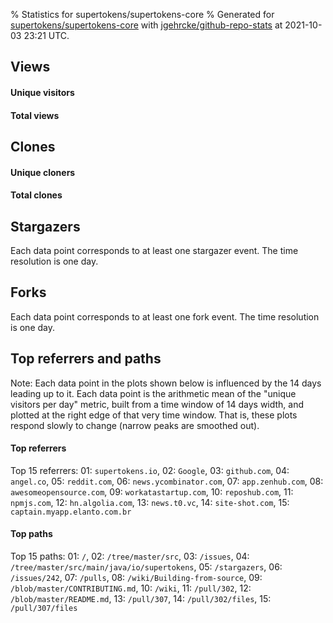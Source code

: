 % Statistics for supertokens/supertokens-core
% Generated for [supertokens/supertokens-core](https://github.com/supertokens/supertokens-core) with [jgehrcke/github-repo-stats](https://github.com/jgehrcke/github-repo-stats) at 2021-10-03 23:21 UTC.


## Views

#### Unique visitors
<div id="chart_views_unique" class="full-width-chart"></div>

#### Total views
<div id="chart_views_total" class="full-width-chart"></div>

<div class="pagebreak-for-print"> </div>


## Clones

#### Unique cloners
<div id="chart_clones_unique" class="full-width-chart"></div>

#### Total clones
<div id="chart_clones_total" class="full-width-chart"></div>



<div class="pagebreak-for-print"> </div>



## Stargazers

Each data point corresponds to at least one stargazer event.
The time resolution is one day.

<div id="chart_stargazers" class="full-width-chart"></div>




## Forks

Each data point corresponds to at least one fork event.
The time resolution is one day.

<div id="chart_forks" class="full-width-chart"></div>




<div class="pagebreak-for-print"> </div>



## Top referrers and paths


Note: Each data point in the plots shown below is influenced by the 14 days
leading up to it. Each data point is the arithmetic mean of the "unique
visitors per day" metric, built from a time window of 14 days width, and
plotted at the right edge of that very time window. That is, these plots
respond slowly to change (narrow peaks are smoothed out).




#### Top referrers


<div id="chart_referrers_top_n_alltime" class="full-width-chart"></div>

Top 15 referrers: 01: `supertokens.io`, 02: `Google`, 03: `github.com`, 04: `angel.co`, 05: `reddit.com`, 06: `news.ycombinator.com`, 07: `app.zenhub.com`, 08: `awesomeopensource.com`, 09: `workatastartup.com`, 10: `reposhub.com`, 11: `npmjs.com`, 12: `hn.algolia.com`, 13: `news.t0.vc`, 14: `site-shot.com`, 15: `captain.myapp.elanto.com.br`





#### Top paths


<div id="chart_paths_top_n_alltime" class="full-width-chart"></div>

Top 15 paths: 01: `/`, 02: `/tree/master/src`, 03: `/issues`, 04: `/tree/master/src/main/java/io/supertokens`, 05: `/stargazers`, 06: `/issues/242`, 07: `/pulls`, 08: `/wiki/Building-from-source`, 09: `/blob/master/CONTRIBUTING.md`, 10: `/wiki`, 11: `/pull/302`, 12: `/blob/master/README.md`, 13: `/pull/307`, 14: `/pull/302/files`, 15: `/pull/307/files`


<script type="text/javascript">
    vegaEmbed('#chart_views_unique', {"$schema": "https://vega.github.io/schema/vega-lite/v4.8.1.json", "config": {"arc": {"fill": "#1b1e23"}, "area": {"fill": "#1b1e23"}, "axisBottom": {"domainColor": "#a9b4c4", "gridColor": "#a9b4c4", "labelColor": "#1b1e23", "labelFont": "relative-mono-11-pitch-pro, Menlo, monospace", "tickColor": "#a9b4c4", "titleColor": "#1b1e23", "titleFont": "relative-mono-11-pitch-pro, Menlo, monospace"}, "axisLeft": {"domainColor": "#a9b4c4", "gridColor": "#a9b4c4", "labelColor": "#1b1e23", "labelFont": "relative-mono-11-pitch-pro, Menlo, monospace", "tickColor": "#a9b4c4", "titleColor": "#1b1e23", "titleFont": "relative-mono-11-pitch-pro, Menlo, monospace"}, "axisX": {"grid": false}, "axisY": {"grid": false, "labelBound": true}, "background": "#FFFFFF", "group": {"fill": "#FFFFFF"}, "header": {"fontWeight": 400, "labelFont": "relative-mono-11-pitch-pro, Menlo, monospace", "titleFont": "relative-mono-11-pitch-pro, Menlo, monospace"}, "legend": {"labelFont": "relative-mono-11-pitch-pro, Menlo, monospace", "symbolSize": 200, "symbolType": "circle", "titleFont": "relative-mono-11-pitch-pro, Menlo, monospace"}, "line": {"color": "#1b1e23", "stroke": "#1b1e23"}, "path": {"stroke": "#1b1e23"}, "point": {"color": "#1b1e23", "cursor": "pointer", "filled": true, "size": 100}, "range": {"category": ["#85a2f7", "#ea9755", "#7eb36a", "#f07071", "#bc85d9", "#e587b6", "#a9b4c4", "#d4c05e", "#64b9c4"]}, "style": {"bar": {"fill": "#1b1e23"}, "text": {"font": "relative-mono-11-pitch-pro, Menlo, monospace", "fontWeight": 400}}, "symbol": {"shape": "circle"}, "title": {"anchor": "start", "font": "relative-mono-11-pitch-pro, Menlo, monospace", "fontWeight": 400}, "trail": {"color": "#1b1e23", "stroke": "#1b1e23"}, "view": {"stroke": null}}, "data": {"name": "data-570652b823decda1c01cb35a43bfbbd6"}, "datasets": {"data-570652b823decda1c01cb35a43bfbbd6": [{"time": "2021-09-02T00:00:00+00:00", "views_total": 34, "views_unique": 17}, {"time": "2021-09-03T00:00:00+00:00", "views_total": 72, "views_unique": 25}, {"time": "2021-09-04T00:00:00+00:00", "views_total": 56, "views_unique": 20}, {"time": "2021-09-05T00:00:00+00:00", "views_total": 32, "views_unique": 16}, {"time": "2021-09-06T00:00:00+00:00", "views_total": 83, "views_unique": 30}, {"time": "2021-09-07T00:00:00+00:00", "views_total": 96, "views_unique": 34}, {"time": "2021-09-08T00:00:00+00:00", "views_total": 119, "views_unique": 27}, {"time": "2021-09-09T00:00:00+00:00", "views_total": 98, "views_unique": 21}, {"time": "2021-09-10T00:00:00+00:00", "views_total": 106, "views_unique": 41}, {"time": "2021-09-11T00:00:00+00:00", "views_total": 73, "views_unique": 18}, {"time": "2021-09-12T00:00:00+00:00", "views_total": 45, "views_unique": 15}, {"time": "2021-09-13T00:00:00+00:00", "views_total": 121, "views_unique": 38}, {"time": "2021-09-14T00:00:00+00:00", "views_total": 184, "views_unique": 39}, {"time": "2021-09-15T00:00:00+00:00", "views_total": 160, "views_unique": 43}, {"time": "2021-09-16T00:00:00+00:00", "views_total": 125, "views_unique": 31}, {"time": "2021-09-17T00:00:00+00:00", "views_total": 120, "views_unique": 41}, {"time": "2021-09-18T00:00:00+00:00", "views_total": 27, "views_unique": 15}, {"time": "2021-09-19T00:00:00+00:00", "views_total": 88, "views_unique": 19}, {"time": "2021-09-20T00:00:00+00:00", "views_total": 98, "views_unique": 38}, {"time": "2021-09-21T00:00:00+00:00", "views_total": 149, "views_unique": 41}, {"time": "2021-09-22T00:00:00+00:00", "views_total": 212, "views_unique": 35}, {"time": "2021-09-23T00:00:00+00:00", "views_total": 92, "views_unique": 32}, {"time": "2021-09-24T00:00:00+00:00", "views_total": 111, "views_unique": 39}, {"time": "2021-09-25T00:00:00+00:00", "views_total": 60, "views_unique": 19}, {"time": "2021-09-26T00:00:00+00:00", "views_total": 121, "views_unique": 28}, {"time": "2021-09-27T00:00:00+00:00", "views_total": 153, "views_unique": 50}, {"time": "2021-09-28T00:00:00+00:00", "views_total": 120, "views_unique": 38}, {"time": "2021-09-29T00:00:00+00:00", "views_total": 166, "views_unique": 44}, {"time": "2021-09-30T00:00:00+00:00", "views_total": 155, "views_unique": 48}, {"time": "2021-10-01T00:00:00+00:00", "views_total": 135, "views_unique": 34}, {"time": "2021-10-02T00:00:00+00:00", "views_total": 33, "views_unique": 20}, {"time": "2021-10-03T00:00:00+00:00", "views_total": 44, "views_unique": 16}]}, "encoding": {"x": {"field": "time", "timeUnit": "yearmonthdate", "title": "date", "type": "temporal"}, "y": {"field": "views_unique", "scale": {"domain": [0, 55.00000000000001], "zero": true}, "title": "unique views per day", "type": "quantitative"}}, "height": 200, "mark": {"point": true, "type": "line"}, "padding": 10, "width": "container"}, {"actions": false, "renderer": "svg"}).catch(console.error);
vegaEmbed('#chart_views_total', {"$schema": "https://vega.github.io/schema/vega-lite/v4.8.1.json", "config": {"arc": {"fill": "#1b1e23"}, "area": {"fill": "#1b1e23"}, "axisBottom": {"domainColor": "#a9b4c4", "gridColor": "#a9b4c4", "labelColor": "#1b1e23", "labelFont": "relative-mono-11-pitch-pro, Menlo, monospace", "tickColor": "#a9b4c4", "titleColor": "#1b1e23", "titleFont": "relative-mono-11-pitch-pro, Menlo, monospace"}, "axisLeft": {"domainColor": "#a9b4c4", "gridColor": "#a9b4c4", "labelColor": "#1b1e23", "labelFont": "relative-mono-11-pitch-pro, Menlo, monospace", "tickColor": "#a9b4c4", "titleColor": "#1b1e23", "titleFont": "relative-mono-11-pitch-pro, Menlo, monospace"}, "axisX": {"grid": false}, "axisY": {"grid": false, "labelBound": true}, "background": "#FFFFFF", "group": {"fill": "#FFFFFF"}, "header": {"fontWeight": 400, "labelFont": "relative-mono-11-pitch-pro, Menlo, monospace", "titleFont": "relative-mono-11-pitch-pro, Menlo, monospace"}, "legend": {"labelFont": "relative-mono-11-pitch-pro, Menlo, monospace", "symbolSize": 200, "symbolType": "circle", "titleFont": "relative-mono-11-pitch-pro, Menlo, monospace"}, "line": {"color": "#1b1e23", "stroke": "#1b1e23"}, "path": {"stroke": "#1b1e23"}, "point": {"color": "#1b1e23", "cursor": "pointer", "filled": true, "size": 100}, "range": {"category": ["#85a2f7", "#ea9755", "#7eb36a", "#f07071", "#bc85d9", "#e587b6", "#a9b4c4", "#d4c05e", "#64b9c4"]}, "style": {"bar": {"fill": "#1b1e23"}, "text": {"font": "relative-mono-11-pitch-pro, Menlo, monospace", "fontWeight": 400}}, "symbol": {"shape": "circle"}, "title": {"anchor": "start", "font": "relative-mono-11-pitch-pro, Menlo, monospace", "fontWeight": 400}, "trail": {"color": "#1b1e23", "stroke": "#1b1e23"}, "view": {"stroke": null}}, "data": {"name": "data-570652b823decda1c01cb35a43bfbbd6"}, "datasets": {"data-570652b823decda1c01cb35a43bfbbd6": [{"time": "2021-09-02T00:00:00+00:00", "views_total": 34, "views_unique": 17}, {"time": "2021-09-03T00:00:00+00:00", "views_total": 72, "views_unique": 25}, {"time": "2021-09-04T00:00:00+00:00", "views_total": 56, "views_unique": 20}, {"time": "2021-09-05T00:00:00+00:00", "views_total": 32, "views_unique": 16}, {"time": "2021-09-06T00:00:00+00:00", "views_total": 83, "views_unique": 30}, {"time": "2021-09-07T00:00:00+00:00", "views_total": 96, "views_unique": 34}, {"time": "2021-09-08T00:00:00+00:00", "views_total": 119, "views_unique": 27}, {"time": "2021-09-09T00:00:00+00:00", "views_total": 98, "views_unique": 21}, {"time": "2021-09-10T00:00:00+00:00", "views_total": 106, "views_unique": 41}, {"time": "2021-09-11T00:00:00+00:00", "views_total": 73, "views_unique": 18}, {"time": "2021-09-12T00:00:00+00:00", "views_total": 45, "views_unique": 15}, {"time": "2021-09-13T00:00:00+00:00", "views_total": 121, "views_unique": 38}, {"time": "2021-09-14T00:00:00+00:00", "views_total": 184, "views_unique": 39}, {"time": "2021-09-15T00:00:00+00:00", "views_total": 160, "views_unique": 43}, {"time": "2021-09-16T00:00:00+00:00", "views_total": 125, "views_unique": 31}, {"time": "2021-09-17T00:00:00+00:00", "views_total": 120, "views_unique": 41}, {"time": "2021-09-18T00:00:00+00:00", "views_total": 27, "views_unique": 15}, {"time": "2021-09-19T00:00:00+00:00", "views_total": 88, "views_unique": 19}, {"time": "2021-09-20T00:00:00+00:00", "views_total": 98, "views_unique": 38}, {"time": "2021-09-21T00:00:00+00:00", "views_total": 149, "views_unique": 41}, {"time": "2021-09-22T00:00:00+00:00", "views_total": 212, "views_unique": 35}, {"time": "2021-09-23T00:00:00+00:00", "views_total": 92, "views_unique": 32}, {"time": "2021-09-24T00:00:00+00:00", "views_total": 111, "views_unique": 39}, {"time": "2021-09-25T00:00:00+00:00", "views_total": 60, "views_unique": 19}, {"time": "2021-09-26T00:00:00+00:00", "views_total": 121, "views_unique": 28}, {"time": "2021-09-27T00:00:00+00:00", "views_total": 153, "views_unique": 50}, {"time": "2021-09-28T00:00:00+00:00", "views_total": 120, "views_unique": 38}, {"time": "2021-09-29T00:00:00+00:00", "views_total": 166, "views_unique": 44}, {"time": "2021-09-30T00:00:00+00:00", "views_total": 155, "views_unique": 48}, {"time": "2021-10-01T00:00:00+00:00", "views_total": 135, "views_unique": 34}, {"time": "2021-10-02T00:00:00+00:00", "views_total": 33, "views_unique": 20}, {"time": "2021-10-03T00:00:00+00:00", "views_total": 44, "views_unique": 16}]}, "encoding": {"x": {"field": "time", "timeUnit": "yearmonthdate", "title": "date", "type": "temporal"}, "y": {"field": "views_total", "scale": {"domain": [0, 233.20000000000002], "zero": true}, "title": "total views per day", "type": "quantitative"}}, "height": 200, "mark": {"point": true, "type": "line"}, "padding": 10, "width": "container"}, {"actions": false, "renderer": "svg"}).catch(console.error);
vegaEmbed('#chart_clones_unique', {"$schema": "https://vega.github.io/schema/vega-lite/v4.8.1.json", "config": {"arc": {"fill": "#1b1e23"}, "area": {"fill": "#1b1e23"}, "axisBottom": {"domainColor": "#a9b4c4", "gridColor": "#a9b4c4", "labelColor": "#1b1e23", "labelFont": "relative-mono-11-pitch-pro, Menlo, monospace", "tickColor": "#a9b4c4", "titleColor": "#1b1e23", "titleFont": "relative-mono-11-pitch-pro, Menlo, monospace"}, "axisLeft": {"domainColor": "#a9b4c4", "gridColor": "#a9b4c4", "labelColor": "#1b1e23", "labelFont": "relative-mono-11-pitch-pro, Menlo, monospace", "tickColor": "#a9b4c4", "titleColor": "#1b1e23", "titleFont": "relative-mono-11-pitch-pro, Menlo, monospace"}, "axisX": {"grid": false}, "axisY": {"grid": false, "labelBound": true}, "background": "#FFFFFF", "group": {"fill": "#FFFFFF"}, "header": {"fontWeight": 400, "labelFont": "relative-mono-11-pitch-pro, Menlo, monospace", "titleFont": "relative-mono-11-pitch-pro, Menlo, monospace"}, "legend": {"labelFont": "relative-mono-11-pitch-pro, Menlo, monospace", "symbolSize": 200, "symbolType": "circle", "titleFont": "relative-mono-11-pitch-pro, Menlo, monospace"}, "line": {"color": "#1b1e23", "stroke": "#1b1e23"}, "path": {"stroke": "#1b1e23"}, "point": {"color": "#1b1e23", "cursor": "pointer", "filled": true, "size": 100}, "range": {"category": ["#85a2f7", "#ea9755", "#7eb36a", "#f07071", "#bc85d9", "#e587b6", "#a9b4c4", "#d4c05e", "#64b9c4"]}, "style": {"bar": {"fill": "#1b1e23"}, "text": {"font": "relative-mono-11-pitch-pro, Menlo, monospace", "fontWeight": 400}}, "symbol": {"shape": "circle"}, "title": {"anchor": "start", "font": "relative-mono-11-pitch-pro, Menlo, monospace", "fontWeight": 400}, "trail": {"color": "#1b1e23", "stroke": "#1b1e23"}, "view": {"stroke": null}}, "data": {"name": "data-17dca24aca0ddee6182f3ebba53f77d9"}, "datasets": {"data-17dca24aca0ddee6182f3ebba53f77d9": [{"clones_total": 0, "clones_unique": 0, "time": "2021-09-02T00:00:00+00:00"}, {"clones_total": 2, "clones_unique": 2, "time": "2021-09-03T00:00:00+00:00"}, {"clones_total": 2, "clones_unique": 2, "time": "2021-09-04T00:00:00+00:00"}, {"clones_total": 1, "clones_unique": 1, "time": "2021-09-05T00:00:00+00:00"}, {"clones_total": 5, "clones_unique": 5, "time": "2021-09-06T00:00:00+00:00"}, {"clones_total": 8, "clones_unique": 3, "time": "2021-09-07T00:00:00+00:00"}, {"clones_total": 18, "clones_unique": 5, "time": "2021-09-08T00:00:00+00:00"}, {"clones_total": 5, "clones_unique": 4, "time": "2021-09-09T00:00:00+00:00"}, {"clones_total": 10, "clones_unique": 8, "time": "2021-09-10T00:00:00+00:00"}, {"clones_total": 18, "clones_unique": 7, "time": "2021-09-11T00:00:00+00:00"}, {"clones_total": 4, "clones_unique": 4, "time": "2021-09-12T00:00:00+00:00"}, {"clones_total": 9, "clones_unique": 4, "time": "2021-09-13T00:00:00+00:00"}, {"clones_total": 7, "clones_unique": 5, "time": "2021-09-14T00:00:00+00:00"}, {"clones_total": 7, "clones_unique": 3, "time": "2021-09-15T00:00:00+00:00"}, {"clones_total": 15, "clones_unique": 6, "time": "2021-09-16T00:00:00+00:00"}, {"clones_total": 19, "clones_unique": 3, "time": "2021-09-17T00:00:00+00:00"}, {"clones_total": 130, "clones_unique": 2, "time": "2021-09-18T00:00:00+00:00"}, {"clones_total": 139, "clones_unique": 4, "time": "2021-09-19T00:00:00+00:00"}, {"clones_total": 116, "clones_unique": 8, "time": "2021-09-20T00:00:00+00:00"}, {"clones_total": 26, "clones_unique": 5, "time": "2021-09-21T00:00:00+00:00"}, {"clones_total": 72, "clones_unique": 10, "time": "2021-09-22T00:00:00+00:00"}, {"clones_total": 14, "clones_unique": 6, "time": "2021-09-23T00:00:00+00:00"}, {"clones_total": 4, "clones_unique": 4, "time": "2021-09-24T00:00:00+00:00"}, {"clones_total": 13, "clones_unique": 9, "time": "2021-09-25T00:00:00+00:00"}, {"clones_total": 1, "clones_unique": 1, "time": "2021-09-26T00:00:00+00:00"}, {"clones_total": 45, "clones_unique": 4, "time": "2021-09-27T00:00:00+00:00"}, {"clones_total": 1, "clones_unique": 1, "time": "2021-09-28T00:00:00+00:00"}, {"clones_total": 7, "clones_unique": 3, "time": "2021-09-29T00:00:00+00:00"}, {"clones_total": 3, "clones_unique": 3, "time": "2021-09-30T00:00:00+00:00"}, {"clones_total": 27, "clones_unique": 8, "time": "2021-10-01T00:00:00+00:00"}, {"clones_total": 40, "clones_unique": 7, "time": "2021-10-02T00:00:00+00:00"}, {"clones_total": 0, "clones_unique": 0, "time": "2021-10-03T00:00:00+00:00"}]}, "encoding": {"x": {"field": "time", "timeUnit": "yearmonthdate", "title": "date", "type": "temporal"}, "y": {"field": "clones_unique", "scale": {"domain": [0, 11.0], "zero": true}, "title": "unique clones per day", "type": "quantitative"}}, "height": 200, "mark": {"point": true, "type": "line"}, "padding": 10, "width": "container"}, {"actions": false, "renderer": "svg"}).catch(console.error);
vegaEmbed('#chart_clones_total', {"$schema": "https://vega.github.io/schema/vega-lite/v4.8.1.json", "config": {"arc": {"fill": "#1b1e23"}, "area": {"fill": "#1b1e23"}, "axisBottom": {"domainColor": "#a9b4c4", "gridColor": "#a9b4c4", "labelColor": "#1b1e23", "labelFont": "relative-mono-11-pitch-pro, Menlo, monospace", "tickColor": "#a9b4c4", "titleColor": "#1b1e23", "titleFont": "relative-mono-11-pitch-pro, Menlo, monospace"}, "axisLeft": {"domainColor": "#a9b4c4", "gridColor": "#a9b4c4", "labelColor": "#1b1e23", "labelFont": "relative-mono-11-pitch-pro, Menlo, monospace", "tickColor": "#a9b4c4", "titleColor": "#1b1e23", "titleFont": "relative-mono-11-pitch-pro, Menlo, monospace"}, "axisX": {"grid": false}, "axisY": {"grid": false, "labelBound": true}, "background": "#FFFFFF", "group": {"fill": "#FFFFFF"}, "header": {"fontWeight": 400, "labelFont": "relative-mono-11-pitch-pro, Menlo, monospace", "titleFont": "relative-mono-11-pitch-pro, Menlo, monospace"}, "legend": {"labelFont": "relative-mono-11-pitch-pro, Menlo, monospace", "symbolSize": 200, "symbolType": "circle", "titleFont": "relative-mono-11-pitch-pro, Menlo, monospace"}, "line": {"color": "#1b1e23", "stroke": "#1b1e23"}, "path": {"stroke": "#1b1e23"}, "point": {"color": "#1b1e23", "cursor": "pointer", "filled": true, "size": 100}, "range": {"category": ["#85a2f7", "#ea9755", "#7eb36a", "#f07071", "#bc85d9", "#e587b6", "#a9b4c4", "#d4c05e", "#64b9c4"]}, "style": {"bar": {"fill": "#1b1e23"}, "text": {"font": "relative-mono-11-pitch-pro, Menlo, monospace", "fontWeight": 400}}, "symbol": {"shape": "circle"}, "title": {"anchor": "start", "font": "relative-mono-11-pitch-pro, Menlo, monospace", "fontWeight": 400}, "trail": {"color": "#1b1e23", "stroke": "#1b1e23"}, "view": {"stroke": null}}, "data": {"name": "data-17dca24aca0ddee6182f3ebba53f77d9"}, "datasets": {"data-17dca24aca0ddee6182f3ebba53f77d9": [{"clones_total": 0, "clones_unique": 0, "time": "2021-09-02T00:00:00+00:00"}, {"clones_total": 2, "clones_unique": 2, "time": "2021-09-03T00:00:00+00:00"}, {"clones_total": 2, "clones_unique": 2, "time": "2021-09-04T00:00:00+00:00"}, {"clones_total": 1, "clones_unique": 1, "time": "2021-09-05T00:00:00+00:00"}, {"clones_total": 5, "clones_unique": 5, "time": "2021-09-06T00:00:00+00:00"}, {"clones_total": 8, "clones_unique": 3, "time": "2021-09-07T00:00:00+00:00"}, {"clones_total": 18, "clones_unique": 5, "time": "2021-09-08T00:00:00+00:00"}, {"clones_total": 5, "clones_unique": 4, "time": "2021-09-09T00:00:00+00:00"}, {"clones_total": 10, "clones_unique": 8, "time": "2021-09-10T00:00:00+00:00"}, {"clones_total": 18, "clones_unique": 7, "time": "2021-09-11T00:00:00+00:00"}, {"clones_total": 4, "clones_unique": 4, "time": "2021-09-12T00:00:00+00:00"}, {"clones_total": 9, "clones_unique": 4, "time": "2021-09-13T00:00:00+00:00"}, {"clones_total": 7, "clones_unique": 5, "time": "2021-09-14T00:00:00+00:00"}, {"clones_total": 7, "clones_unique": 3, "time": "2021-09-15T00:00:00+00:00"}, {"clones_total": 15, "clones_unique": 6, "time": "2021-09-16T00:00:00+00:00"}, {"clones_total": 19, "clones_unique": 3, "time": "2021-09-17T00:00:00+00:00"}, {"clones_total": 130, "clones_unique": 2, "time": "2021-09-18T00:00:00+00:00"}, {"clones_total": 139, "clones_unique": 4, "time": "2021-09-19T00:00:00+00:00"}, {"clones_total": 116, "clones_unique": 8, "time": "2021-09-20T00:00:00+00:00"}, {"clones_total": 26, "clones_unique": 5, "time": "2021-09-21T00:00:00+00:00"}, {"clones_total": 72, "clones_unique": 10, "time": "2021-09-22T00:00:00+00:00"}, {"clones_total": 14, "clones_unique": 6, "time": "2021-09-23T00:00:00+00:00"}, {"clones_total": 4, "clones_unique": 4, "time": "2021-09-24T00:00:00+00:00"}, {"clones_total": 13, "clones_unique": 9, "time": "2021-09-25T00:00:00+00:00"}, {"clones_total": 1, "clones_unique": 1, "time": "2021-09-26T00:00:00+00:00"}, {"clones_total": 45, "clones_unique": 4, "time": "2021-09-27T00:00:00+00:00"}, {"clones_total": 1, "clones_unique": 1, "time": "2021-09-28T00:00:00+00:00"}, {"clones_total": 7, "clones_unique": 3, "time": "2021-09-29T00:00:00+00:00"}, {"clones_total": 3, "clones_unique": 3, "time": "2021-09-30T00:00:00+00:00"}, {"clones_total": 27, "clones_unique": 8, "time": "2021-10-01T00:00:00+00:00"}, {"clones_total": 40, "clones_unique": 7, "time": "2021-10-02T00:00:00+00:00"}, {"clones_total": 0, "clones_unique": 0, "time": "2021-10-03T00:00:00+00:00"}]}, "encoding": {"x": {"field": "time", "timeUnit": "yearmonthdate", "title": "date", "type": "temporal"}, "y": {"field": "clones_total", "scale": {"domain": [0, 152.9], "zero": true}, "title": "total clones per day", "type": "quantitative"}}, "height": 200, "mark": {"point": true, "type": "line"}, "padding": 10, "width": "container"}, {"actions": false, "renderer": "svg"}).catch(console.error);
vegaEmbed('#chart_stargazers', {"$schema": "https://vega.github.io/schema/vega-lite/v4.8.1.json", "config": {"arc": {"fill": "#1b1e23"}, "area": {"fill": "#1b1e23"}, "axisBottom": {"domainColor": "#a9b4c4", "gridColor": "#a9b4c4", "labelColor": "#1b1e23", "labelFont": "relative-mono-11-pitch-pro, Menlo, monospace", "tickColor": "#a9b4c4", "titleColor": "#1b1e23", "titleFont": "relative-mono-11-pitch-pro, Menlo, monospace"}, "axisLeft": {"domainColor": "#a9b4c4", "gridColor": "#a9b4c4", "labelColor": "#1b1e23", "labelFont": "relative-mono-11-pitch-pro, Menlo, monospace", "tickColor": "#a9b4c4", "titleColor": "#1b1e23", "titleFont": "relative-mono-11-pitch-pro, Menlo, monospace"}, "axisX": {"grid": false}, "axisY": {"grid": false}, "background": "#FFFFFF", "group": {"fill": "#FFFFFF"}, "header": {"fontWeight": 400, "labelFont": "relative-mono-11-pitch-pro, Menlo, monospace", "titleFont": "relative-mono-11-pitch-pro, Menlo, monospace"}, "legend": {"labelFont": "relative-mono-11-pitch-pro, Menlo, monospace", "symbolSize": 200, "symbolType": "circle", "titleFont": "relative-mono-11-pitch-pro, Menlo, monospace"}, "line": {"color": "#1b1e23", "stroke": "#1b1e23"}, "path": {"stroke": "#1b1e23"}, "point": {"color": "#1b1e23", "cursor": "pointer", "filled": true, "size": 100}, "range": {"category": ["#85a2f7", "#ea9755", "#7eb36a", "#f07071", "#bc85d9", "#e587b6", "#a9b4c4", "#d4c05e", "#64b9c4"]}, "style": {"bar": {"fill": "#1b1e23"}, "text": {"font": "relative-mono-11-pitch-pro, Menlo, monospace", "fontWeight": 400}}, "symbol": {"shape": "circle"}, "title": {"anchor": "start", "font": "relative-mono-11-pitch-pro, Menlo, monospace", "fontWeight": 400}, "trail": {"color": "#1b1e23", "stroke": "#1b1e23"}, "view": {"stroke": null}}, "data": {"name": "data-d1abee5f71c27bd7e000b13d64e3f56c"}, "datasets": {"data-d1abee5f71c27bd7e000b13d64e3f56c": [{"stars_cumulative": 1.0, "time": "2020-01-30T00:00:00+00:00"}, {"stars_cumulative": 2.0, "time": "2020-02-23T08:00:00+00:00"}, {"stars_cumulative": 10.0, "time": "2020-03-06T12:00:00+00:00"}, {"stars_cumulative": 11.0, "time": "2020-03-12T14:00:00+00:00"}, {"stars_cumulative": 19.0, "time": "2020-03-24T18:00:00+00:00"}, {"stars_cumulative": 25.0, "time": "2020-04-05T22:00:00+00:00"}, {"stars_cumulative": 27.0, "time": "2020-04-12T00:00:00+00:00"}, {"stars_cumulative": 28.0, "time": "2020-04-18T02:00:00+00:00"}, {"stars_cumulative": 30.0, "time": "2020-04-24T04:00:00+00:00"}, {"stars_cumulative": 34.0, "time": "2020-04-30T06:00:00+00:00"}, {"stars_cumulative": 39.0, "time": "2020-05-12T10:00:00+00:00"}, {"stars_cumulative": 40.0, "time": "2020-05-18T12:00:00+00:00"}, {"stars_cumulative": 41.0, "time": "2020-05-24T14:00:00+00:00"}, {"stars_cumulative": 42.0, "time": "2020-05-30T16:00:00+00:00"}, {"stars_cumulative": 43.0, "time": "2020-06-05T18:00:00+00:00"}, {"stars_cumulative": 44.0, "time": "2020-06-17T22:00:00+00:00"}, {"stars_cumulative": 49.0, "time": "2020-06-30T02:00:00+00:00"}, {"stars_cumulative": 51.0, "time": "2020-07-12T06:00:00+00:00"}, {"stars_cumulative": 58.0, "time": "2020-07-30T12:00:00+00:00"}, {"stars_cumulative": 62.0, "time": "2020-08-23T20:00:00+00:00"}, {"stars_cumulative": 67.0, "time": "2020-08-29T22:00:00+00:00"}, {"stars_cumulative": 76.0, "time": "2020-09-05T00:00:00+00:00"}, {"stars_cumulative": 85.0, "time": "2020-09-11T02:00:00+00:00"}, {"stars_cumulative": 99.0, "time": "2020-09-17T04:00:00+00:00"}, {"stars_cumulative": 108.0, "time": "2020-09-23T06:00:00+00:00"}, {"stars_cumulative": 118.0, "time": "2020-09-29T08:00:00+00:00"}, {"stars_cumulative": 128.0, "time": "2020-10-05T10:00:00+00:00"}, {"stars_cumulative": 132.0, "time": "2020-10-11T12:00:00+00:00"}, {"stars_cumulative": 138.0, "time": "2020-10-17T14:00:00+00:00"}, {"stars_cumulative": 145.0, "time": "2020-10-23T16:00:00+00:00"}, {"stars_cumulative": 152.0, "time": "2020-10-29T18:00:00+00:00"}, {"stars_cumulative": 157.0, "time": "2020-11-04T20:00:00+00:00"}, {"stars_cumulative": 159.0, "time": "2020-11-10T22:00:00+00:00"}, {"stars_cumulative": 161.0, "time": "2020-11-17T00:00:00+00:00"}, {"stars_cumulative": 164.0, "time": "2020-11-23T02:00:00+00:00"}, {"stars_cumulative": 235.0, "time": "2020-11-29T04:00:00+00:00"}, {"stars_cumulative": 245.0, "time": "2020-12-05T06:00:00+00:00"}, {"stars_cumulative": 285.0, "time": "2020-12-11T08:00:00+00:00"}, {"stars_cumulative": 1573.0, "time": "2020-12-17T10:00:00+00:00"}, {"stars_cumulative": 1698.0, "time": "2020-12-23T12:00:00+00:00"}, {"stars_cumulative": 1725.0, "time": "2020-12-29T14:00:00+00:00"}, {"stars_cumulative": 1748.0, "time": "2021-01-04T16:00:00+00:00"}, {"stars_cumulative": 1772.0, "time": "2021-01-10T18:00:00+00:00"}, {"stars_cumulative": 1797.0, "time": "2021-01-16T20:00:00+00:00"}, {"stars_cumulative": 1812.0, "time": "2021-01-22T22:00:00+00:00"}, {"stars_cumulative": 1829.0, "time": "2021-01-29T00:00:00+00:00"}, {"stars_cumulative": 1848.0, "time": "2021-02-04T02:00:00+00:00"}, {"stars_cumulative": 1859.0, "time": "2021-02-10T04:00:00+00:00"}, {"stars_cumulative": 1879.0, "time": "2021-02-16T06:00:00+00:00"}, {"stars_cumulative": 1897.0, "time": "2021-02-22T08:00:00+00:00"}, {"stars_cumulative": 1947.0, "time": "2021-02-28T10:00:00+00:00"}, {"stars_cumulative": 1987.0, "time": "2021-03-06T12:00:00+00:00"}, {"stars_cumulative": 2001.0, "time": "2021-03-12T14:00:00+00:00"}, {"stars_cumulative": 2017.0, "time": "2021-03-18T16:00:00+00:00"}, {"stars_cumulative": 2034.0, "time": "2021-03-24T18:00:00+00:00"}, {"stars_cumulative": 2042.0, "time": "2021-03-30T20:00:00+00:00"}, {"stars_cumulative": 2059.0, "time": "2021-04-05T22:00:00+00:00"}, {"stars_cumulative": 2080.0, "time": "2021-04-12T00:00:00+00:00"}, {"stars_cumulative": 2120.0, "time": "2021-04-18T02:00:00+00:00"}, {"stars_cumulative": 2158.0, "time": "2021-04-24T04:00:00+00:00"}, {"stars_cumulative": 2177.0, "time": "2021-04-30T06:00:00+00:00"}, {"stars_cumulative": 2200.0, "time": "2021-05-06T08:00:00+00:00"}, {"stars_cumulative": 2209.0, "time": "2021-05-12T10:00:00+00:00"}, {"stars_cumulative": 2256.0, "time": "2021-05-18T12:00:00+00:00"}, {"stars_cumulative": 2281.0, "time": "2021-05-24T14:00:00+00:00"}, {"stars_cumulative": 2300.0, "time": "2021-05-30T16:00:00+00:00"}, {"stars_cumulative": 2313.0, "time": "2021-06-05T18:00:00+00:00"}, {"stars_cumulative": 2330.0, "time": "2021-06-11T20:00:00+00:00"}, {"stars_cumulative": 2349.0, "time": "2021-06-17T22:00:00+00:00"}, {"stars_cumulative": 2358.0, "time": "2021-06-24T00:00:00+00:00"}, {"stars_cumulative": 2371.0, "time": "2021-06-30T02:00:00+00:00"}, {"stars_cumulative": 2384.0, "time": "2021-07-06T04:00:00+00:00"}, {"stars_cumulative": 2414.0, "time": "2021-07-12T06:00:00+00:00"}, {"stars_cumulative": 2493.0, "time": "2021-07-18T08:00:00+00:00"}, {"stars_cumulative": 2514.0, "time": "2021-07-24T10:00:00+00:00"}, {"stars_cumulative": 2539.0, "time": "2021-07-30T12:00:00+00:00"}, {"stars_cumulative": 2564.0, "time": "2021-08-05T14:00:00+00:00"}, {"stars_cumulative": 2584.0, "time": "2021-08-11T16:00:00+00:00"}, {"stars_cumulative": 2602.0, "time": "2021-08-17T18:00:00+00:00"}, {"stars_cumulative": 2616.0, "time": "2021-08-23T20:00:00+00:00"}, {"stars_cumulative": 2627.0, "time": "2021-08-29T22:00:00+00:00"}, {"stars_cumulative": 2634.0, "time": "2021-09-05T00:00:00+00:00"}, {"stars_cumulative": 2651.0, "time": "2021-09-11T02:00:00+00:00"}, {"stars_cumulative": 2662.0, "time": "2021-09-17T04:00:00+00:00"}, {"stars_cumulative": 2685.0, "time": "2021-09-23T06:00:00+00:00"}, {"stars_cumulative": 2701.0, "time": "2021-09-29T08:00:00+00:00"}]}, "encoding": {"x": {"field": "time", "scale": {"domain": ["2020-01-30", "2021-09-29"]}, "timeUnit": "yearmonthdate", "title": "date", "type": "temporal"}, "y": {"field": "stars_cumulative", "scale": {"domain": [0, 2971.1000000000004], "zero": true}, "title": "stargazer count (cumulative)", "type": "quantitative"}}, "height": 300, "mark": {"point": true, "type": "line"}, "padding": 10, "width": "container"}, {"actions": false, "renderer": "svg"}).catch(console.error);
vegaEmbed('#chart_forks', {"$schema": "https://vega.github.io/schema/vega-lite/v4.8.1.json", "config": {"arc": {"fill": "#1b1e23"}, "area": {"fill": "#1b1e23"}, "axisBottom": {"domainColor": "#a9b4c4", "gridColor": "#a9b4c4", "labelColor": "#1b1e23", "labelFont": "relative-mono-11-pitch-pro, Menlo, monospace", "tickColor": "#a9b4c4", "titleColor": "#1b1e23", "titleFont": "relative-mono-11-pitch-pro, Menlo, monospace"}, "axisLeft": {"domainColor": "#a9b4c4", "gridColor": "#a9b4c4", "labelColor": "#1b1e23", "labelFont": "relative-mono-11-pitch-pro, Menlo, monospace", "tickColor": "#a9b4c4", "titleColor": "#1b1e23", "titleFont": "relative-mono-11-pitch-pro, Menlo, monospace"}, "axisX": {"grid": false}, "axisY": {"grid": false}, "background": "#FFFFFF", "group": {"fill": "#FFFFFF"}, "header": {"fontWeight": 400, "labelFont": "relative-mono-11-pitch-pro, Menlo, monospace", "titleFont": "relative-mono-11-pitch-pro, Menlo, monospace"}, "legend": {"labelFont": "relative-mono-11-pitch-pro, Menlo, monospace", "symbolSize": 200, "symbolType": "circle", "titleFont": "relative-mono-11-pitch-pro, Menlo, monospace"}, "line": {"color": "#1b1e23", "stroke": "#1b1e23"}, "path": {"stroke": "#1b1e23"}, "point": {"color": "#1b1e23", "cursor": "pointer", "filled": true, "size": 100}, "range": {"category": ["#85a2f7", "#ea9755", "#7eb36a", "#f07071", "#bc85d9", "#e587b6", "#a9b4c4", "#d4c05e", "#64b9c4"]}, "style": {"bar": {"fill": "#1b1e23"}, "text": {"font": "relative-mono-11-pitch-pro, Menlo, monospace", "fontWeight": 400}}, "symbol": {"shape": "circle"}, "title": {"anchor": "start", "font": "relative-mono-11-pitch-pro, Menlo, monospace", "fontWeight": 400}, "trail": {"color": "#1b1e23", "stroke": "#1b1e23"}, "view": {"stroke": null}}, "data": {"name": "data-9246a1ba3efe9054f6f758aaeb7adb9d"}, "datasets": {"data-9246a1ba3efe9054f6f758aaeb7adb9d": [{"forks_cumulative": 1.0, "time": "2020-08-04T00:00:00+00:00"}, {"forks_cumulative": 3.0, "time": "2020-08-24T20:00:00+00:00"}, {"forks_cumulative": 4.0, "time": "2020-08-29T00:00:00+00:00"}, {"forks_cumulative": 5.0, "time": "2020-09-10T12:00:00+00:00"}, {"forks_cumulative": 6.0, "time": "2020-09-23T00:00:00+00:00"}, {"forks_cumulative": 9.0, "time": "2020-09-27T04:00:00+00:00"}, {"forks_cumulative": 11.0, "time": "2020-10-05T12:00:00+00:00"}, {"forks_cumulative": 12.0, "time": "2020-12-02T20:00:00+00:00"}, {"forks_cumulative": 24.0, "time": "2020-12-15T08:00:00+00:00"}, {"forks_cumulative": 37.0, "time": "2020-12-19T12:00:00+00:00"}, {"forks_cumulative": 44.0, "time": "2020-12-23T16:00:00+00:00"}, {"forks_cumulative": 45.0, "time": "2020-12-27T20:00:00+00:00"}, {"forks_cumulative": 50.0, "time": "2021-01-05T04:00:00+00:00"}, {"forks_cumulative": 51.0, "time": "2021-02-03T08:00:00+00:00"}, {"forks_cumulative": 52.0, "time": "2021-02-15T20:00:00+00:00"}, {"forks_cumulative": 53.0, "time": "2021-02-20T00:00:00+00:00"}, {"forks_cumulative": 54.0, "time": "2021-02-24T04:00:00+00:00"}, {"forks_cumulative": 55.0, "time": "2021-02-28T08:00:00+00:00"}, {"forks_cumulative": 56.0, "time": "2021-03-04T12:00:00+00:00"}, {"forks_cumulative": 57.0, "time": "2021-03-21T04:00:00+00:00"}, {"forks_cumulative": 58.0, "time": "2021-04-11T00:00:00+00:00"}, {"forks_cumulative": 59.0, "time": "2021-04-15T04:00:00+00:00"}, {"forks_cumulative": 61.0, "time": "2021-04-19T08:00:00+00:00"}, {"forks_cumulative": 65.0, "time": "2021-04-23T12:00:00+00:00"}, {"forks_cumulative": 66.0, "time": "2021-04-27T16:00:00+00:00"}, {"forks_cumulative": 68.0, "time": "2021-05-01T20:00:00+00:00"}, {"forks_cumulative": 69.0, "time": "2021-05-06T00:00:00+00:00"}, {"forks_cumulative": 70.0, "time": "2021-05-10T04:00:00+00:00"}, {"forks_cumulative": 71.0, "time": "2021-05-26T20:00:00+00:00"}, {"forks_cumulative": 72.0, "time": "2021-06-04T04:00:00+00:00"}, {"forks_cumulative": 73.0, "time": "2021-06-08T08:00:00+00:00"}, {"forks_cumulative": 74.0, "time": "2021-06-12T12:00:00+00:00"}, {"forks_cumulative": 75.0, "time": "2021-06-16T16:00:00+00:00"}, {"forks_cumulative": 76.0, "time": "2021-06-25T00:00:00+00:00"}, {"forks_cumulative": 77.0, "time": "2021-07-07T12:00:00+00:00"}, {"forks_cumulative": 79.0, "time": "2021-07-15T20:00:00+00:00"}, {"forks_cumulative": 80.0, "time": "2021-07-20T00:00:00+00:00"}, {"forks_cumulative": 82.0, "time": "2021-08-01T12:00:00+00:00"}, {"forks_cumulative": 83.0, "time": "2021-08-05T16:00:00+00:00"}, {"forks_cumulative": 85.0, "time": "2021-08-09T20:00:00+00:00"}, {"forks_cumulative": 86.0, "time": "2021-08-14T00:00:00+00:00"}, {"forks_cumulative": 87.0, "time": "2021-08-18T04:00:00+00:00"}, {"forks_cumulative": 88.0, "time": "2021-08-22T08:00:00+00:00"}, {"forks_cumulative": 89.0, "time": "2021-09-03T20:00:00+00:00"}, {"forks_cumulative": 90.0, "time": "2021-09-12T04:00:00+00:00"}, {"forks_cumulative": 91.0, "time": "2021-09-16T08:00:00+00:00"}, {"forks_cumulative": 95.0, "time": "2021-09-20T12:00:00+00:00"}, {"forks_cumulative": 96.0, "time": "2021-09-24T16:00:00+00:00"}]}, "encoding": {"x": {"field": "time", "scale": {"domain": ["2020-01-30", "2021-09-29"]}, "timeUnit": "yearmonthdate", "title": "date", "type": "temporal"}, "y": {"field": "forks_cumulative", "scale": {"domain": [0, 105.60000000000001], "zero": true}, "title": "fork count (cumulative)", "type": "quantitative"}}, "height": 300, "mark": {"point": true, "type": "line"}, "padding": 10, "width": "container"}, {"actions": false, "renderer": "svg"}).catch(console.error);
vegaEmbed('#chart_referrers_top_n_alltime', {"$schema": "https://vega.github.io/schema/vega-lite/v4.8.1.json", "config": {"arc": {"fill": "#1b1e23"}, "area": {"fill": "#1b1e23"}, "axisBottom": {"domainColor": "#a9b4c4", "gridColor": "#a9b4c4", "labelColor": "#1b1e23", "labelFont": "relative-mono-11-pitch-pro, Menlo, monospace", "tickColor": "#a9b4c4", "titleColor": "#1b1e23", "titleFont": "relative-mono-11-pitch-pro, Menlo, monospace"}, "axisLeft": {"domainColor": "#a9b4c4", "gridColor": "#a9b4c4", "labelColor": "#1b1e23", "labelFont": "relative-mono-11-pitch-pro, Menlo, monospace", "tickColor": "#a9b4c4", "titleColor": "#1b1e23", "titleFont": "relative-mono-11-pitch-pro, Menlo, monospace"}, "axisX": {"grid": false}, "axisY": {"grid": false}, "background": "#FFFFFF", "group": {"fill": "#FFFFFF"}, "header": {"fontWeight": 400, "labelFont": "relative-mono-11-pitch-pro, Menlo, monospace", "titleFont": "relative-mono-11-pitch-pro, Menlo, monospace"}, "legend": {"labelFont": "relative-mono-11-pitch-pro, Menlo, monospace", "symbolSize": 200, "symbolType": "circle", "titleFont": "relative-mono-11-pitch-pro, Menlo, monospace"}, "line": {"color": "#1b1e23", "stroke": "#1b1e23"}, "path": {"stroke": "#1b1e23"}, "point": {"color": "#1b1e23", "cursor": "pointer", "filled": true, "size": 50}, "range": {"category": ["#85a2f7", "#ea9755", "#7eb36a", "#f07071", "#bc85d9", "#e587b6", "#a9b4c4", "#d4c05e", "#64b9c4"]}, "style": {"bar": {"fill": "#1b1e23"}, "text": {"font": "relative-mono-11-pitch-pro, Menlo, monospace", "fontWeight": 400}}, "symbol": {"shape": "circle"}, "title": {"anchor": "start", "font": "relative-mono-11-pitch-pro, Menlo, monospace", "fontWeight": 400}, "trail": {"color": "#1b1e23", "stroke": "#1b1e23"}, "view": {"stroke": null}}, "data": {"name": "data-1d405d6b05d10cbbefb034c5c078a8d8"}, "datasets": {"data-1d405d6b05d10cbbefb034c5c078a8d8": [{"referrer": "supertokens.io", "time": "2021-09-16T00:00:00+00:00", "views_unique": 100.0, "views_unique_norm": 7.142857142857143}, {"referrer": "supertokens.io", "time": "2021-09-17T00:00:00+00:00", "views_unique": 98.0, "views_unique_norm": 7.0}, {"referrer": "supertokens.io", "time": "2021-09-18T00:00:00+00:00", "views_unique": 105.0, "views_unique_norm": 7.5}, {"referrer": "supertokens.io", "time": "2021-09-19T00:00:00+00:00", "views_unique": 69.0, "views_unique_norm": 4.928571428571429}, {"referrer": "supertokens.io", "time": "2021-09-20T00:00:00+00:00", "views_unique": 100.0, "views_unique_norm": 7.142857142857143}, {"referrer": "supertokens.io", "time": "2021-09-21T00:00:00+00:00", "views_unique": 50.0, "views_unique_norm": 3.5714285714285716}, {"referrer": "supertokens.io", "time": "2021-09-22T00:00:00+00:00", "views_unique": 45.0, "views_unique_norm": 3.2142857142857144}, {"referrer": "supertokens.io", "time": "2021-09-23T00:00:00+00:00", "views_unique": 115.0, "views_unique_norm": 8.214285714285714}, {"referrer": "supertokens.io", "time": "2021-09-24T00:00:00+00:00", "views_unique": 29.0, "views_unique_norm": 2.0714285714285716}, {"referrer": "supertokens.io", "time": "2021-09-25T00:00:00+00:00", "views_unique": 21.0, "views_unique_norm": 1.5}, {"referrer": "supertokens.io", "time": "2021-09-26T00:00:00+00:00", "views_unique": 123.0, "views_unique_norm": 8.785714285714286}, {"referrer": "supertokens.io", "time": "2021-09-27T00:00:00+00:00", "views_unique": 128.0, "views_unique_norm": 9.142857142857142}, {"referrer": "supertokens.io", "time": "2021-09-28T00:00:00+00:00", "views_unique": 129.0, "views_unique_norm": 9.214285714285714}, {"referrer": "supertokens.io", "time": "2021-09-29T00:00:00+00:00", "views_unique": 126.0, "views_unique_norm": 9.0}, {"referrer": "supertokens.io", "time": "2021-09-30T00:00:00+00:00", "views_unique": 134.0, "views_unique_norm": 9.571428571428571}, {"referrer": "supertokens.io", "time": "2021-10-01T00:00:00+00:00", "views_unique": 133.0, "views_unique_norm": 9.5}, {"referrer": "supertokens.io", "time": "2021-10-02T00:00:00+00:00", "views_unique": 143.0, "views_unique_norm": 10.214285714285714}, {"referrer": "supertokens.io", "time": "2021-10-03T00:00:00+00:00", "views_unique": 143.0, "views_unique_norm": 10.214285714285714}, {"referrer": "Google", "time": "2021-09-16T00:00:00+00:00", "views_unique": 78.0, "views_unique_norm": 5.571428571428571}, {"referrer": "Google", "time": "2021-09-17T00:00:00+00:00", "views_unique": 79.0, "views_unique_norm": 5.642857142857143}, {"referrer": "Google", "time": "2021-09-18T00:00:00+00:00", "views_unique": 85.0, "views_unique_norm": 6.071428571428571}, {"referrer": "Google", "time": "2021-09-19T00:00:00+00:00", "views_unique": 58.0, "views_unique_norm": 4.142857142857143}, {"referrer": "Google", "time": "2021-09-20T00:00:00+00:00", "views_unique": 78.0, "views_unique_norm": 5.571428571428571}, {"referrer": "Google", "time": "2021-09-21T00:00:00+00:00", "views_unique": 44.0, "views_unique_norm": 3.142857142857143}, {"referrer": "Google", "time": "2021-09-22T00:00:00+00:00", "views_unique": 36.0, "views_unique_norm": 2.5714285714285716}, {"referrer": "Google", "time": "2021-09-23T00:00:00+00:00", "views_unique": 87.0, "views_unique_norm": 6.214285714285714}, {"referrer": "Google", "time": "2021-09-24T00:00:00+00:00", "views_unique": 18.0, "views_unique_norm": 1.2857142857142858}, {"referrer": "Google", "time": "2021-09-25T00:00:00+00:00", "views_unique": 14.0, "views_unique_norm": 1.0}, {"referrer": "Google", "time": "2021-09-26T00:00:00+00:00", "views_unique": 84.0, "views_unique_norm": 6.0}, {"referrer": "Google", "time": "2021-09-27T00:00:00+00:00", "views_unique": 84.0, "views_unique_norm": 6.0}, {"referrer": "Google", "time": "2021-09-28T00:00:00+00:00", "views_unique": 86.0, "views_unique_norm": 6.142857142857143}, {"referrer": "Google", "time": "2021-09-29T00:00:00+00:00", "views_unique": 85.0, "views_unique_norm": 6.071428571428571}, {"referrer": "Google", "time": "2021-09-30T00:00:00+00:00", "views_unique": 91.0, "views_unique_norm": 6.5}, {"referrer": "Google", "time": "2021-10-01T00:00:00+00:00", "views_unique": 97.0, "views_unique_norm": 6.928571428571429}, {"referrer": "Google", "time": "2021-10-02T00:00:00+00:00", "views_unique": 100.0, "views_unique_norm": 7.142857142857143}, {"referrer": "Google", "time": "2021-10-03T00:00:00+00:00", "views_unique": 102.0, "views_unique_norm": 7.285714285714286}, {"referrer": "github.com", "time": "2021-09-16T00:00:00+00:00", "views_unique": 62.0, "views_unique_norm": 4.428571428571429}, {"referrer": "github.com", "time": "2021-09-17T00:00:00+00:00", "views_unique": 67.0, "views_unique_norm": 4.785714285714286}, {"referrer": "github.com", "time": "2021-09-18T00:00:00+00:00", "views_unique": 66.0, "views_unique_norm": 4.714285714285714}, {"referrer": "github.com", "time": "2021-09-19T00:00:00+00:00", "views_unique": 45.0, "views_unique_norm": 3.2142857142857144}, {"referrer": "github.com", "time": "2021-09-20T00:00:00+00:00", "views_unique": 68.0, "views_unique_norm": 4.857142857142857}, {"referrer": "github.com", "time": "2021-09-21T00:00:00+00:00", "views_unique": 37.0, "views_unique_norm": 2.642857142857143}, {"referrer": "github.com", "time": "2021-09-22T00:00:00+00:00", "views_unique": 31.0, "views_unique_norm": 2.2142857142857144}, {"referrer": "github.com", "time": "2021-09-23T00:00:00+00:00", "views_unique": 78.0, "views_unique_norm": 5.571428571428571}, {"referrer": "github.com", "time": "2021-09-24T00:00:00+00:00", "views_unique": 22.0, "views_unique_norm": 1.5714285714285714}, {"referrer": "github.com", "time": "2021-09-25T00:00:00+00:00", "views_unique": 22.0, "views_unique_norm": 1.5714285714285714}, {"referrer": "github.com", "time": "2021-09-26T00:00:00+00:00", "views_unique": 81.0, "views_unique_norm": 5.785714285714286}, {"referrer": "github.com", "time": "2021-09-27T00:00:00+00:00", "views_unique": 80.0, "views_unique_norm": 5.714285714285714}, {"referrer": "github.com", "time": "2021-09-28T00:00:00+00:00", "views_unique": 74.0, "views_unique_norm": 5.285714285714286}, {"referrer": "github.com", "time": "2021-09-29T00:00:00+00:00", "views_unique": 75.0, "views_unique_norm": 5.357142857142857}, {"referrer": "github.com", "time": "2021-09-30T00:00:00+00:00", "views_unique": 71.0, "views_unique_norm": 5.071428571428571}, {"referrer": "github.com", "time": "2021-10-01T00:00:00+00:00", "views_unique": 71.0, "views_unique_norm": 5.071428571428571}, {"referrer": "github.com", "time": "2021-10-02T00:00:00+00:00", "views_unique": 78.0, "views_unique_norm": 5.571428571428571}, {"referrer": "github.com", "time": "2021-10-03T00:00:00+00:00", "views_unique": 78.0, "views_unique_norm": 5.571428571428571}, {"referrer": "angel.co", "time": "2021-09-16T00:00:00+00:00", "views_unique": 9.0, "views_unique_norm": 0.6428571428571429}, {"referrer": "angel.co", "time": "2021-09-17T00:00:00+00:00", "views_unique": 8.0, "views_unique_norm": 0.5714285714285714}, {"referrer": "angel.co", "time": "2021-09-18T00:00:00+00:00", "views_unique": 7.0, "views_unique_norm": 0.5}, {"referrer": "angel.co", "time": "2021-09-19T00:00:00+00:00", "views_unique": 6.0, "views_unique_norm": 0.42857142857142855}, {"referrer": "angel.co", "time": "2021-09-20T00:00:00+00:00", "views_unique": 6.0, "views_unique_norm": 0.42857142857142855}, {"referrer": "angel.co", "time": "2021-09-21T00:00:00+00:00", "views_unique": 5.0, "views_unique_norm": 0.35714285714285715}, {"referrer": "angel.co", "time": "2021-09-22T00:00:00+00:00", "views_unique": 4.0, "views_unique_norm": 0.2857142857142857}, {"referrer": "angel.co", "time": "2021-09-23T00:00:00+00:00", "views_unique": 6.0, "views_unique_norm": 0.42857142857142855}, {"referrer": "angel.co", "time": "2021-09-24T00:00:00+00:00", "views_unique": 4.0, "views_unique_norm": 0.2857142857142857}, {"referrer": "angel.co", "time": "2021-09-25T00:00:00+00:00", "views_unique": 3.0, "views_unique_norm": 0.21428571428571427}, {"referrer": "angel.co", "time": "2021-09-26T00:00:00+00:00", "views_unique": 6.0, "views_unique_norm": 0.42857142857142855}, {"referrer": "angel.co", "time": "2021-09-27T00:00:00+00:00", "views_unique": 8.0, "views_unique_norm": 0.5714285714285714}, {"referrer": "angel.co", "time": "2021-09-28T00:00:00+00:00", "views_unique": 17.0, "views_unique_norm": 1.2142857142857142}, {"referrer": "angel.co", "time": "2021-09-29T00:00:00+00:00", "views_unique": 21.0, "views_unique_norm": 1.5}, {"referrer": "angel.co", "time": "2021-09-30T00:00:00+00:00", "views_unique": 27.0, "views_unique_norm": 1.9285714285714286}, {"referrer": "angel.co", "time": "2021-10-01T00:00:00+00:00", "views_unique": 30.0, "views_unique_norm": 2.142857142857143}, {"referrer": "angel.co", "time": "2021-10-02T00:00:00+00:00", "views_unique": 31.0, "views_unique_norm": 2.2142857142857144}, {"referrer": "angel.co", "time": "2021-10-03T00:00:00+00:00", "views_unique": 31.0, "views_unique_norm": 2.2142857142857144}, {"referrer": "reddit.com", "time": "2021-09-16T00:00:00+00:00", "views_unique": 7.0, "views_unique_norm": 0.5}, {"referrer": "reddit.com", "time": "2021-09-17T00:00:00+00:00", "views_unique": 6.0, "views_unique_norm": 0.42857142857142855}, {"referrer": "reddit.com", "time": "2021-09-18T00:00:00+00:00", "views_unique": 8.0, "views_unique_norm": 0.5714285714285714}, {"referrer": "reddit.com", "time": "2021-09-19T00:00:00+00:00", "views_unique": 5.0, "views_unique_norm": 0.35714285714285715}, {"referrer": "reddit.com", "time": "2021-09-20T00:00:00+00:00", "views_unique": 8.0, "views_unique_norm": 0.5714285714285714}, {"referrer": "reddit.com", "time": "2021-09-21T00:00:00+00:00", "views_unique": 3.0, "views_unique_norm": 0.21428571428571427}, {"referrer": "reddit.com", "time": "2021-09-22T00:00:00+00:00", "views_unique": 2.0, "views_unique_norm": 0.14285714285714285}, {"referrer": "reddit.com", "time": "2021-09-23T00:00:00+00:00", "views_unique": 8.0, "views_unique_norm": 0.5714285714285714}, {"referrer": "reddit.com", "time": "2021-09-24T00:00:00+00:00", "views_unique": 1.0, "views_unique_norm": 0.07142857142857142}, {"referrer": "reddit.com", "time": "2021-09-25T00:00:00+00:00", "views_unique": 1.0, "views_unique_norm": 0.07142857142857142}, {"referrer": "reddit.com", "time": "2021-09-26T00:00:00+00:00", "views_unique": 11.0, "views_unique_norm": 0.7857142857142857}, {"referrer": "reddit.com", "time": "2021-09-27T00:00:00+00:00", "views_unique": 10.0, "views_unique_norm": 0.7142857142857143}, {"referrer": "reddit.com", "time": "2021-09-28T00:00:00+00:00", "views_unique": 12.0, "views_unique_norm": 0.8571428571428571}, {"referrer": "reddit.com", "time": "2021-09-29T00:00:00+00:00", "views_unique": 12.0, "views_unique_norm": 0.8571428571428571}, {"referrer": "reddit.com", "time": "2021-09-30T00:00:00+00:00", "views_unique": 13.0, "views_unique_norm": 0.9285714285714286}, {"referrer": "reddit.com", "time": "2021-10-01T00:00:00+00:00", "views_unique": 11.0, "views_unique_norm": 0.7857142857142857}, {"referrer": "reddit.com", "time": "2021-10-02T00:00:00+00:00", "views_unique": 11.0, "views_unique_norm": 0.7857142857142857}, {"referrer": "reddit.com", "time": "2021-10-03T00:00:00+00:00", "views_unique": 10.0, "views_unique_norm": 0.7142857142857143}, {"referrer": "news.ycombinator.com", "time": "2021-09-16T00:00:00+00:00", "views_unique": 10.0, "views_unique_norm": 0.7142857142857143}, {"referrer": "news.ycombinator.com", "time": "2021-09-17T00:00:00+00:00", "views_unique": 9.0, "views_unique_norm": 0.6428571428571429}, {"referrer": "news.ycombinator.com", "time": "2021-09-18T00:00:00+00:00", "views_unique": 9.0, "views_unique_norm": 0.6428571428571429}, {"referrer": "news.ycombinator.com", "time": "2021-09-19T00:00:00+00:00", "views_unique": 6.0, "views_unique_norm": 0.42857142857142855}, {"referrer": "news.ycombinator.com", "time": "2021-09-20T00:00:00+00:00", "views_unique": 8.0, "views_unique_norm": 0.5714285714285714}, {"referrer": "news.ycombinator.com", "time": "2021-09-21T00:00:00+00:00", "views_unique": 5.0, "views_unique_norm": 0.35714285714285715}, {"referrer": "news.ycombinator.com", "time": "2021-09-22T00:00:00+00:00", "views_unique": 5.0, "views_unique_norm": 0.35714285714285715}, {"referrer": "news.ycombinator.com", "time": "2021-09-23T00:00:00+00:00", "views_unique": 8.0, "views_unique_norm": 0.5714285714285714}, {"referrer": "news.ycombinator.com", "time": "2021-09-24T00:00:00+00:00", "views_unique": 3.0, "views_unique_norm": 0.21428571428571427}, {"referrer": "news.ycombinator.com", "time": "2021-09-25T00:00:00+00:00", "views_unique": 2.0, "views_unique_norm": 0.14285714285714285}, {"referrer": "news.ycombinator.com", "time": "2021-09-26T00:00:00+00:00", "views_unique": 8.0, "views_unique_norm": 0.5714285714285714}, {"referrer": "news.ycombinator.com", "time": "2021-09-27T00:00:00+00:00", "views_unique": 7.0, "views_unique_norm": 0.5}, {"referrer": "news.ycombinator.com", "time": "2021-09-28T00:00:00+00:00", "views_unique": 8.0, "views_unique_norm": 0.5714285714285714}, {"referrer": "news.ycombinator.com", "time": "2021-09-29T00:00:00+00:00", "views_unique": 6.0, "views_unique_norm": 0.42857142857142855}, {"referrer": "news.ycombinator.com", "time": "2021-09-30T00:00:00+00:00", "views_unique": 7.0, "views_unique_norm": 0.5}, {"referrer": "news.ycombinator.com", "time": "2021-10-01T00:00:00+00:00", "views_unique": 7.0, "views_unique_norm": 0.5}, {"referrer": "news.ycombinator.com", "time": "2021-10-02T00:00:00+00:00", "views_unique": 7.0, "views_unique_norm": 0.5}, {"referrer": "news.ycombinator.com", "time": "2021-10-03T00:00:00+00:00", "views_unique": 7.0, "views_unique_norm": 0.5}, {"referrer": "app.zenhub.com", "time": "2021-09-16T00:00:00+00:00", "views_unique": 1.0, "views_unique_norm": 0.07142857142857142}, {"referrer": "app.zenhub.com", "time": "2021-09-17T00:00:00+00:00", "views_unique": null, "views_unique_norm": null}, {"referrer": "app.zenhub.com", "time": "2021-09-18T00:00:00+00:00", "views_unique": 1.0, "views_unique_norm": 0.07142857142857142}, {"referrer": "app.zenhub.com", "time": "2021-09-19T00:00:00+00:00", "views_unique": null, "views_unique_norm": null}, {"referrer": "app.zenhub.com", "time": "2021-09-20T00:00:00+00:00", "views_unique": null, "views_unique_norm": null}, {"referrer": "app.zenhub.com", "time": "2021-09-21T00:00:00+00:00", "views_unique": 1.0, "views_unique_norm": 0.07142857142857142}, {"referrer": "app.zenhub.com", "time": "2021-09-22T00:00:00+00:00", "views_unique": 1.0, "views_unique_norm": 0.07142857142857142}, {"referrer": "app.zenhub.com", "time": "2021-09-23T00:00:00+00:00", "views_unique": 2.0, "views_unique_norm": 0.14285714285714285}, {"referrer": "app.zenhub.com", "time": "2021-09-24T00:00:00+00:00", "views_unique": null, "views_unique_norm": null}, {"referrer": "app.zenhub.com", "time": "2021-09-25T00:00:00+00:00", "views_unique": null, "views_unique_norm": null}, {"referrer": "app.zenhub.com", "time": "2021-09-26T00:00:00+00:00", "views_unique": 1.0, "views_unique_norm": 0.07142857142857142}, {"referrer": "app.zenhub.com", "time": "2021-09-27T00:00:00+00:00", "views_unique": 1.0, "views_unique_norm": 0.07142857142857142}, {"referrer": "app.zenhub.com", "time": "2021-09-28T00:00:00+00:00", "views_unique": 1.0, "views_unique_norm": 0.07142857142857142}, {"referrer": "app.zenhub.com", "time": "2021-09-29T00:00:00+00:00", "views_unique": 1.0, "views_unique_norm": 0.07142857142857142}, {"referrer": "app.zenhub.com", "time": "2021-09-30T00:00:00+00:00", "views_unique": 1.0, "views_unique_norm": 0.07142857142857142}, {"referrer": "app.zenhub.com", "time": "2021-10-01T00:00:00+00:00", "views_unique": 1.0, "views_unique_norm": 0.07142857142857142}, {"referrer": "app.zenhub.com", "time": "2021-10-02T00:00:00+00:00", "views_unique": 1.0, "views_unique_norm": 0.07142857142857142}, {"referrer": "app.zenhub.com", "time": "2021-10-03T00:00:00+00:00", "views_unique": 1.0, "views_unique_norm": 0.07142857142857142}, {"referrer": "awesomeopensource.com", "time": "2021-09-16T00:00:00+00:00", "views_unique": null, "views_unique_norm": null}, {"referrer": "awesomeopensource.com", "time": "2021-09-17T00:00:00+00:00", "views_unique": 2.0, "views_unique_norm": 0.14285714285714285}, {"referrer": "awesomeopensource.com", "time": "2021-09-18T00:00:00+00:00", "views_unique": 2.0, "views_unique_norm": 0.14285714285714285}, {"referrer": "awesomeopensource.com", "time": "2021-09-19T00:00:00+00:00", "views_unique": null, "views_unique_norm": null}, {"referrer": "awesomeopensource.com", "time": "2021-09-20T00:00:00+00:00", "views_unique": 2.0, "views_unique_norm": 0.14285714285714285}, {"referrer": "awesomeopensource.com", "time": "2021-09-21T00:00:00+00:00", "views_unique": 1.0, "views_unique_norm": 0.07142857142857142}, {"referrer": "awesomeopensource.com", "time": "2021-09-22T00:00:00+00:00", "views_unique": null, "views_unique_norm": null}, {"referrer": "awesomeopensource.com", "time": "2021-09-23T00:00:00+00:00", "views_unique": null, "views_unique_norm": null}, {"referrer": "awesomeopensource.com", "time": "2021-09-24T00:00:00+00:00", "views_unique": null, "views_unique_norm": null}, {"referrer": "awesomeopensource.com", "time": "2021-09-25T00:00:00+00:00", "views_unique": null, "views_unique_norm": null}, {"referrer": "awesomeopensource.com", "time": "2021-09-26T00:00:00+00:00", "views_unique": null, "views_unique_norm": null}, {"referrer": "awesomeopensource.com", "time": "2021-09-27T00:00:00+00:00", "views_unique": null, "views_unique_norm": null}, {"referrer": "awesomeopensource.com", "time": "2021-09-28T00:00:00+00:00", "views_unique": null, "views_unique_norm": null}, {"referrer": "awesomeopensource.com", "time": "2021-09-29T00:00:00+00:00", "views_unique": null, "views_unique_norm": null}, {"referrer": "awesomeopensource.com", "time": "2021-09-30T00:00:00+00:00", "views_unique": null, "views_unique_norm": null}, {"referrer": "awesomeopensource.com", "time": "2021-10-01T00:00:00+00:00", "views_unique": null, "views_unique_norm": null}, {"referrer": "awesomeopensource.com", "time": "2021-10-02T00:00:00+00:00", "views_unique": null, "views_unique_norm": null}, {"referrer": "awesomeopensource.com", "time": "2021-10-03T00:00:00+00:00", "views_unique": null, "views_unique_norm": null}, {"referrer": "workatastartup.com", "time": "2021-09-16T00:00:00+00:00", "views_unique": 2.0, "views_unique_norm": 0.14285714285714285}, {"referrer": "workatastartup.com", "time": "2021-09-17T00:00:00+00:00", "views_unique": 2.0, "views_unique_norm": 0.14285714285714285}, {"referrer": "workatastartup.com", "time": "2021-09-18T00:00:00+00:00", "views_unique": 2.0, "views_unique_norm": 0.14285714285714285}, {"referrer": "workatastartup.com", "time": "2021-09-19T00:00:00+00:00", "views_unique": 1.0, "views_unique_norm": 0.07142857142857142}, {"referrer": "workatastartup.com", "time": "2021-09-20T00:00:00+00:00", "views_unique": 2.0, "views_unique_norm": 0.14285714285714285}, {"referrer": "workatastartup.com", "time": "2021-09-21T00:00:00+00:00", "views_unique": null, "views_unique_norm": null}, {"referrer": "workatastartup.com", "time": "2021-09-22T00:00:00+00:00", "views_unique": 1.0, "views_unique_norm": 0.07142857142857142}, {"referrer": "workatastartup.com", "time": "2021-09-23T00:00:00+00:00", "views_unique": 2.0, "views_unique_norm": 0.14285714285714285}, {"referrer": "workatastartup.com", "time": "2021-09-24T00:00:00+00:00", "views_unique": 1.0, "views_unique_norm": 0.07142857142857142}, {"referrer": "workatastartup.com", "time": "2021-09-25T00:00:00+00:00", "views_unique": 1.0, "views_unique_norm": 0.07142857142857142}, {"referrer": "workatastartup.com", "time": "2021-09-26T00:00:00+00:00", "views_unique": 1.0, "views_unique_norm": 0.07142857142857142}, {"referrer": "workatastartup.com", "time": "2021-09-27T00:00:00+00:00", "views_unique": null, "views_unique_norm": null}, {"referrer": "workatastartup.com", "time": "2021-09-28T00:00:00+00:00", "views_unique": null, "views_unique_norm": null}, {"referrer": "workatastartup.com", "time": "2021-09-29T00:00:00+00:00", "views_unique": null, "views_unique_norm": null}, {"referrer": "workatastartup.com", "time": "2021-09-30T00:00:00+00:00", "views_unique": null, "views_unique_norm": null}, {"referrer": "workatastartup.com", "time": "2021-10-01T00:00:00+00:00", "views_unique": null, "views_unique_norm": null}, {"referrer": "workatastartup.com", "time": "2021-10-02T00:00:00+00:00", "views_unique": null, "views_unique_norm": null}, {"referrer": "workatastartup.com", "time": "2021-10-03T00:00:00+00:00", "views_unique": null, "views_unique_norm": null}, {"referrer": "reposhub.com", "time": "2021-09-16T00:00:00+00:00", "views_unique": null, "views_unique_norm": null}, {"referrer": "reposhub.com", "time": "2021-09-17T00:00:00+00:00", "views_unique": null, "views_unique_norm": null}, {"referrer": "reposhub.com", "time": "2021-09-18T00:00:00+00:00", "views_unique": null, "views_unique_norm": null}, {"referrer": "reposhub.com", "time": "2021-09-19T00:00:00+00:00", "views_unique": null, "views_unique_norm": null}, {"referrer": "reposhub.com", "time": "2021-09-20T00:00:00+00:00", "views_unique": null, "views_unique_norm": null}, {"referrer": "reposhub.com", "time": "2021-09-21T00:00:00+00:00", "views_unique": null, "views_unique_norm": null}, {"referrer": "reposhub.com", "time": "2021-09-22T00:00:00+00:00", "views_unique": null, "views_unique_norm": null}, {"referrer": "reposhub.com", "time": "2021-09-23T00:00:00+00:00", "views_unique": null, "views_unique_norm": null}, {"referrer": "reposhub.com", "time": "2021-09-24T00:00:00+00:00", "views_unique": null, "views_unique_norm": null}, {"referrer": "reposhub.com", "time": "2021-09-25T00:00:00+00:00", "views_unique": null, "views_unique_norm": null}, {"referrer": "reposhub.com", "time": "2021-09-26T00:00:00+00:00", "views_unique": null, "views_unique_norm": null}, {"referrer": "reposhub.com", "time": "2021-09-27T00:00:00+00:00", "views_unique": null, "views_unique_norm": null}, {"referrer": "reposhub.com", "time": "2021-09-28T00:00:00+00:00", "views_unique": null, "views_unique_norm": null}, {"referrer": "reposhub.com", "time": "2021-09-29T00:00:00+00:00", "views_unique": 1.0, "views_unique_norm": 0.07142857142857142}, {"referrer": "reposhub.com", "time": "2021-09-30T00:00:00+00:00", "views_unique": 2.0, "views_unique_norm": 0.14285714285714285}, {"referrer": "reposhub.com", "time": "2021-10-01T00:00:00+00:00", "views_unique": 2.0, "views_unique_norm": 0.14285714285714285}, {"referrer": "reposhub.com", "time": "2021-10-02T00:00:00+00:00", "views_unique": 2.0, "views_unique_norm": 0.14285714285714285}, {"referrer": "reposhub.com", "time": "2021-10-03T00:00:00+00:00", "views_unique": 2.0, "views_unique_norm": 0.14285714285714285}]}, "encoding": {"color": {"field": "referrer", "sort": {"field": "order"}, "type": "nominal"}, "x": {"field": "time", "timeUnit": "yearmonthdate", "title": "date", "type": "temporal"}, "y": {"field": "views_unique_norm", "scale": {"domain": [0, 11.235714285714286], "zero": true}, "title": "unique visitors per day (mean from last 14 days)", "type": "quantitative"}}, "height": 300, "mark": {"point": true, "type": "line"}, "padding": 10, "width": "container"}, {"actions": false, "renderer": "svg"}).catch(console.error);
vegaEmbed('#chart_paths_top_n_alltime', {"$schema": "https://vega.github.io/schema/vega-lite/v4.8.1.json", "config": {"arc": {"fill": "#1b1e23"}, "area": {"fill": "#1b1e23"}, "axisBottom": {"domainColor": "#a9b4c4", "gridColor": "#a9b4c4", "labelColor": "#1b1e23", "labelFont": "relative-mono-11-pitch-pro, Menlo, monospace", "tickColor": "#a9b4c4", "titleColor": "#1b1e23", "titleFont": "relative-mono-11-pitch-pro, Menlo, monospace"}, "axisLeft": {"domainColor": "#a9b4c4", "gridColor": "#a9b4c4", "labelColor": "#1b1e23", "labelFont": "relative-mono-11-pitch-pro, Menlo, monospace", "tickColor": "#a9b4c4", "titleColor": "#1b1e23", "titleFont": "relative-mono-11-pitch-pro, Menlo, monospace"}, "axisX": {"grid": false}, "axisY": {"grid": false}, "background": "#FFFFFF", "group": {"fill": "#FFFFFF"}, "header": {"fontWeight": 400, "labelFont": "relative-mono-11-pitch-pro, Menlo, monospace", "titleFont": "relative-mono-11-pitch-pro, Menlo, monospace"}, "legend": {"labelFont": "relative-mono-11-pitch-pro, Menlo, monospace", "symbolSize": 200, "symbolType": "circle", "titleFont": "relative-mono-11-pitch-pro, Menlo, monospace"}, "line": {"color": "#1b1e23", "stroke": "#1b1e23"}, "path": {"stroke": "#1b1e23"}, "point": {"color": "#1b1e23", "cursor": "pointer", "filled": true, "size": 50}, "range": {"category": ["#85a2f7", "#ea9755", "#7eb36a", "#f07071", "#bc85d9", "#e587b6", "#a9b4c4", "#d4c05e", "#64b9c4"]}, "style": {"bar": {"fill": "#1b1e23"}, "text": {"font": "relative-mono-11-pitch-pro, Menlo, monospace", "fontWeight": 400}}, "symbol": {"shape": "circle"}, "title": {"anchor": "start", "font": "relative-mono-11-pitch-pro, Menlo, monospace", "fontWeight": 400}, "trail": {"color": "#1b1e23", "stroke": "#1b1e23"}, "view": {"stroke": null}}, "data": {"name": "data-fc1255e54ff827f193887b71f0ede92e"}, "datasets": {"data-fc1255e54ff827f193887b71f0ede92e": [{"path": "/", "time": "2021-09-16T00:00:00+00:00", "views_unique": 251.0, "views_unique_norm": 17.928571428571427}, {"path": "/", "time": "2021-09-17T00:00:00+00:00", "views_unique": 249.0, "views_unique_norm": 17.785714285714285}, {"path": "/", "time": "2021-09-18T00:00:00+00:00", "views_unique": 265.0, "views_unique_norm": 18.928571428571427}, {"path": "/", "time": "2021-09-19T00:00:00+00:00", "views_unique": 260.0, "views_unique_norm": 18.571428571428573}, {"path": "/", "time": "2021-09-20T00:00:00+00:00", "views_unique": 160.0, "views_unique_norm": 11.428571428571429}, {"path": "/", "time": "2021-09-21T00:00:00+00:00", "views_unique": 254.0, "views_unique_norm": 18.142857142857142}, {"path": "/", "time": "2021-09-22T00:00:00+00:00", "views_unique": 267.0, "views_unique_norm": 19.071428571428573}, {"path": "/", "time": "2021-09-23T00:00:00+00:00", "views_unique": 270.0, "views_unique_norm": 19.285714285714285}, {"path": "/", "time": "2021-09-24T00:00:00+00:00", "views_unique": 268.0, "views_unique_norm": 19.142857142857142}, {"path": "/", "time": "2021-09-25T00:00:00+00:00", "views_unique": 282.0, "views_unique_norm": 20.142857142857142}, {"path": "/", "time": "2021-09-26T00:00:00+00:00", "views_unique": 57.0, "views_unique_norm": 4.071428571428571}, {"path": "/", "time": "2021-09-27T00:00:00+00:00", "views_unique": 289.0, "views_unique_norm": 20.642857142857142}, {"path": "/", "time": "2021-09-28T00:00:00+00:00", "views_unique": 309.0, "views_unique_norm": 22.071428571428573}, {"path": "/", "time": "2021-09-29T00:00:00+00:00", "views_unique": 310.0, "views_unique_norm": 22.142857142857142}, {"path": "/", "time": "2021-09-30T00:00:00+00:00", "views_unique": 315.0, "views_unique_norm": 22.5}, {"path": "/", "time": "2021-10-01T00:00:00+00:00", "views_unique": 319.0, "views_unique_norm": 22.785714285714285}, {"path": "/", "time": "2021-10-02T00:00:00+00:00", "views_unique": 338.0, "views_unique_norm": 24.142857142857142}, {"path": "/", "time": "2021-10-03T00:00:00+00:00", "views_unique": 337.0, "views_unique_norm": 24.071428571428573}, {"path": "/tree/master/src", "time": "2021-09-16T00:00:00+00:00", "views_unique": 26.0, "views_unique_norm": 1.8571428571428572}, {"path": "/tree/master/src", "time": "2021-09-17T00:00:00+00:00", "views_unique": 29.0, "views_unique_norm": 2.0714285714285716}, {"path": "/tree/master/src", "time": "2021-09-18T00:00:00+00:00", "views_unique": 28.0, "views_unique_norm": 2.0}, {"path": "/tree/master/src", "time": "2021-09-19T00:00:00+00:00", "views_unique": 28.0, "views_unique_norm": 2.0}, {"path": "/tree/master/src", "time": "2021-09-20T00:00:00+00:00", "views_unique": 14.0, "views_unique_norm": 1.0}, {"path": "/tree/master/src", "time": "2021-09-21T00:00:00+00:00", "views_unique": 30.0, "views_unique_norm": 2.142857142857143}, {"path": "/tree/master/src", "time": "2021-09-22T00:00:00+00:00", "views_unique": 29.0, "views_unique_norm": 2.0714285714285716}, {"path": "/tree/master/src", "time": "2021-09-23T00:00:00+00:00", "views_unique": 29.0, "views_unique_norm": 2.0714285714285716}, {"path": "/tree/master/src", "time": "2021-09-24T00:00:00+00:00", "views_unique": 34.0, "views_unique_norm": 2.4285714285714284}, {"path": "/tree/master/src", "time": "2021-09-25T00:00:00+00:00", "views_unique": 36.0, "views_unique_norm": 2.5714285714285716}, {"path": "/tree/master/src", "time": "2021-09-26T00:00:00+00:00", "views_unique": 7.0, "views_unique_norm": 0.5}, {"path": "/tree/master/src", "time": "2021-09-27T00:00:00+00:00", "views_unique": 37.0, "views_unique_norm": 2.642857142857143}, {"path": "/tree/master/src", "time": "2021-09-28T00:00:00+00:00", "views_unique": 38.0, "views_unique_norm": 2.7142857142857144}, {"path": "/tree/master/src", "time": "2021-09-29T00:00:00+00:00", "views_unique": 38.0, "views_unique_norm": 2.7142857142857144}, {"path": "/tree/master/src", "time": "2021-09-30T00:00:00+00:00", "views_unique": 39.0, "views_unique_norm": 2.7857142857142856}, {"path": "/tree/master/src", "time": "2021-10-01T00:00:00+00:00", "views_unique": 42.0, "views_unique_norm": 3.0}, {"path": "/tree/master/src", "time": "2021-10-02T00:00:00+00:00", "views_unique": 43.0, "views_unique_norm": 3.0714285714285716}, {"path": "/tree/master/src", "time": "2021-10-03T00:00:00+00:00", "views_unique": 42.0, "views_unique_norm": 3.0}, {"path": "/issues", "time": "2021-09-16T00:00:00+00:00", "views_unique": 27.0, "views_unique_norm": 1.9285714285714286}, {"path": "/issues", "time": "2021-09-17T00:00:00+00:00", "views_unique": 29.0, "views_unique_norm": 2.0714285714285716}, {"path": "/issues", "time": "2021-09-18T00:00:00+00:00", "views_unique": 27.0, "views_unique_norm": 1.9285714285714286}, {"path": "/issues", "time": "2021-09-19T00:00:00+00:00", "views_unique": 26.0, "views_unique_norm": 1.8571428571428572}, {"path": "/issues", "time": "2021-09-20T00:00:00+00:00", "views_unique": 21.0, "views_unique_norm": 1.5}, {"path": "/issues", "time": "2021-09-21T00:00:00+00:00", "views_unique": 23.0, "views_unique_norm": 1.6428571428571428}, {"path": "/issues", "time": "2021-09-22T00:00:00+00:00", "views_unique": 25.0, "views_unique_norm": 1.7857142857142858}, {"path": "/issues", "time": "2021-09-23T00:00:00+00:00", "views_unique": 26.0, "views_unique_norm": 1.8571428571428572}, {"path": "/issues", "time": "2021-09-24T00:00:00+00:00", "views_unique": 26.0, "views_unique_norm": 1.8571428571428572}, {"path": "/issues", "time": "2021-09-25T00:00:00+00:00", "views_unique": 25.0, "views_unique_norm": 1.7857142857142858}, {"path": "/issues", "time": "2021-09-26T00:00:00+00:00", "views_unique": 9.0, "views_unique_norm": 0.6428571428571429}, {"path": "/issues", "time": "2021-09-27T00:00:00+00:00", "views_unique": 26.0, "views_unique_norm": 1.8571428571428572}, {"path": "/issues", "time": "2021-09-28T00:00:00+00:00", "views_unique": 26.0, "views_unique_norm": 1.8571428571428572}, {"path": "/issues", "time": "2021-09-29T00:00:00+00:00", "views_unique": 29.0, "views_unique_norm": 2.0714285714285716}, {"path": "/issues", "time": "2021-09-30T00:00:00+00:00", "views_unique": 27.0, "views_unique_norm": 1.9285714285714286}, {"path": "/issues", "time": "2021-10-01T00:00:00+00:00", "views_unique": 33.0, "views_unique_norm": 2.357142857142857}, {"path": "/issues", "time": "2021-10-02T00:00:00+00:00", "views_unique": 39.0, "views_unique_norm": 2.7857142857142856}, {"path": "/issues", "time": "2021-10-03T00:00:00+00:00", "views_unique": 39.0, "views_unique_norm": 2.7857142857142856}, {"path": "/tree/master/src/main/java/io/supertokens", "time": "2021-09-16T00:00:00+00:00", "views_unique": 23.0, "views_unique_norm": 1.6428571428571428}, {"path": "/tree/master/src/main/java/io/supertokens", "time": "2021-09-17T00:00:00+00:00", "views_unique": 26.0, "views_unique_norm": 1.8571428571428572}, {"path": "/tree/master/src/main/java/io/supertokens", "time": "2021-09-18T00:00:00+00:00", "views_unique": 25.0, "views_unique_norm": 1.7857142857142858}, {"path": "/tree/master/src/main/java/io/supertokens", "time": "2021-09-19T00:00:00+00:00", "views_unique": 25.0, "views_unique_norm": 1.7857142857142858}, {"path": "/tree/master/src/main/java/io/supertokens", "time": "2021-09-20T00:00:00+00:00", "views_unique": 14.0, "views_unique_norm": 1.0}, {"path": "/tree/master/src/main/java/io/supertokens", "time": "2021-09-21T00:00:00+00:00", "views_unique": 27.0, "views_unique_norm": 1.9285714285714286}, {"path": "/tree/master/src/main/java/io/supertokens", "time": "2021-09-22T00:00:00+00:00", "views_unique": 26.0, "views_unique_norm": 1.8571428571428572}, {"path": "/tree/master/src/main/java/io/supertokens", "time": "2021-09-23T00:00:00+00:00", "views_unique": 26.0, "views_unique_norm": 1.8571428571428572}, {"path": "/tree/master/src/main/java/io/supertokens", "time": "2021-09-24T00:00:00+00:00", "views_unique": 28.0, "views_unique_norm": 2.0}, {"path": "/tree/master/src/main/java/io/supertokens", "time": "2021-09-25T00:00:00+00:00", "views_unique": 29.0, "views_unique_norm": 2.0714285714285716}, {"path": "/tree/master/src/main/java/io/supertokens", "time": "2021-09-26T00:00:00+00:00", "views_unique": 7.0, "views_unique_norm": 0.5}, {"path": "/tree/master/src/main/java/io/supertokens", "time": "2021-09-27T00:00:00+00:00", "views_unique": 29.0, "views_unique_norm": 2.0714285714285716}, {"path": "/tree/master/src/main/java/io/supertokens", "time": "2021-09-28T00:00:00+00:00", "views_unique": 29.0, "views_unique_norm": 2.0714285714285716}, {"path": "/tree/master/src/main/java/io/supertokens", "time": "2021-09-29T00:00:00+00:00", "views_unique": 29.0, "views_unique_norm": 2.0714285714285716}, {"path": "/tree/master/src/main/java/io/supertokens", "time": "2021-09-30T00:00:00+00:00", "views_unique": 30.0, "views_unique_norm": 2.142857142857143}, {"path": "/tree/master/src/main/java/io/supertokens", "time": "2021-10-01T00:00:00+00:00", "views_unique": 31.0, "views_unique_norm": 2.2142857142857144}, {"path": "/tree/master/src/main/java/io/supertokens", "time": "2021-10-02T00:00:00+00:00", "views_unique": 31.0, "views_unique_norm": 2.2142857142857144}, {"path": "/tree/master/src/main/java/io/supertokens", "time": "2021-10-03T00:00:00+00:00", "views_unique": 30.0, "views_unique_norm": 2.142857142857143}, {"path": "/stargazers", "time": "2021-09-16T00:00:00+00:00", "views_unique": 18.0, "views_unique_norm": 1.2857142857142858}, {"path": "/stargazers", "time": "2021-09-17T00:00:00+00:00", "views_unique": 18.0, "views_unique_norm": 1.2857142857142858}, {"path": "/stargazers", "time": "2021-09-18T00:00:00+00:00", "views_unique": 21.0, "views_unique_norm": 1.5}, {"path": "/stargazers", "time": "2021-09-19T00:00:00+00:00", "views_unique": 21.0, "views_unique_norm": 1.5}, {"path": "/stargazers", "time": "2021-09-20T00:00:00+00:00", "views_unique": 11.0, "views_unique_norm": 0.7857142857142857}, {"path": "/stargazers", "time": "2021-09-21T00:00:00+00:00", "views_unique": 24.0, "views_unique_norm": 1.7142857142857142}, {"path": "/stargazers", "time": "2021-09-22T00:00:00+00:00", "views_unique": 24.0, "views_unique_norm": 1.7142857142857142}, {"path": "/stargazers", "time": "2021-09-23T00:00:00+00:00", "views_unique": 24.0, "views_unique_norm": 1.7142857142857142}, {"path": "/stargazers", "time": "2021-09-24T00:00:00+00:00", "views_unique": 24.0, "views_unique_norm": 1.7142857142857142}, {"path": "/stargazers", "time": "2021-09-25T00:00:00+00:00", "views_unique": 25.0, "views_unique_norm": 1.7857142857142858}, {"path": "/stargazers", "time": "2021-09-26T00:00:00+00:00", "views_unique": 4.0, "views_unique_norm": 0.2857142857142857}, {"path": "/stargazers", "time": "2021-09-27T00:00:00+00:00", "views_unique": 26.0, "views_unique_norm": 1.8571428571428572}, {"path": "/stargazers", "time": "2021-09-28T00:00:00+00:00", "views_unique": 25.0, "views_unique_norm": 1.7857142857142858}, {"path": "/stargazers", "time": "2021-09-29T00:00:00+00:00", "views_unique": 25.0, "views_unique_norm": 1.7857142857142858}, {"path": "/stargazers", "time": "2021-09-30T00:00:00+00:00", "views_unique": 29.0, "views_unique_norm": 2.0714285714285716}, {"path": "/stargazers", "time": "2021-10-01T00:00:00+00:00", "views_unique": 29.0, "views_unique_norm": 2.0714285714285716}, {"path": "/stargazers", "time": "2021-10-02T00:00:00+00:00", "views_unique": 30.0, "views_unique_norm": 2.142857142857143}, {"path": "/stargazers", "time": "2021-10-03T00:00:00+00:00", "views_unique": 28.0, "views_unique_norm": 2.0}, {"path": "/issues/242", "time": "2021-09-16T00:00:00+00:00", "views_unique": 18.0, "views_unique_norm": 1.2857142857142858}, {"path": "/issues/242", "time": "2021-09-17T00:00:00+00:00", "views_unique": 18.0, "views_unique_norm": 1.2857142857142858}, {"path": "/issues/242", "time": "2021-09-18T00:00:00+00:00", "views_unique": 19.0, "views_unique_norm": 1.3571428571428572}, {"path": "/issues/242", "time": "2021-09-19T00:00:00+00:00", "views_unique": null, "views_unique_norm": null}, {"path": "/issues/242", "time": "2021-09-20T00:00:00+00:00", "views_unique": 10.0, "views_unique_norm": 0.7142857142857143}, {"path": "/issues/242", "time": "2021-09-21T00:00:00+00:00", "views_unique": null, "views_unique_norm": null}, {"path": "/issues/242", "time": "2021-09-22T00:00:00+00:00", "views_unique": null, "views_unique_norm": null}, {"path": "/issues/242", "time": "2021-09-23T00:00:00+00:00", "views_unique": null, "views_unique_norm": null}, {"path": "/issues/242", "time": "2021-09-24T00:00:00+00:00", "views_unique": 19.0, "views_unique_norm": 1.3571428571428572}, {"path": "/issues/242", "time": "2021-09-25T00:00:00+00:00", "views_unique": null, "views_unique_norm": null}, {"path": "/issues/242", "time": "2021-09-26T00:00:00+00:00", "views_unique": null, "views_unique_norm": null}, {"path": "/issues/242", "time": "2021-09-27T00:00:00+00:00", "views_unique": null, "views_unique_norm": null}, {"path": "/issues/242", "time": "2021-09-28T00:00:00+00:00", "views_unique": null, "views_unique_norm": null}, {"path": "/issues/242", "time": "2021-09-29T00:00:00+00:00", "views_unique": null, "views_unique_norm": null}, {"path": "/issues/242", "time": "2021-09-30T00:00:00+00:00", "views_unique": 17.0, "views_unique_norm": 1.2142857142857142}, {"path": "/issues/242", "time": "2021-10-01T00:00:00+00:00", "views_unique": 18.0, "views_unique_norm": 1.2857142857142858}, {"path": "/issues/242", "time": "2021-10-02T00:00:00+00:00", "views_unique": 18.0, "views_unique_norm": 1.2857142857142858}, {"path": "/issues/242", "time": "2021-10-03T00:00:00+00:00", "views_unique": 18.0, "views_unique_norm": 1.2857142857142858}, {"path": "/pulls", "time": "2021-09-16T00:00:00+00:00", "views_unique": 11.0, "views_unique_norm": 0.7857142857142857}, {"path": "/pulls", "time": "2021-09-17T00:00:00+00:00", "views_unique": 12.0, "views_unique_norm": 0.8571428571428571}, {"path": "/pulls", "time": "2021-09-18T00:00:00+00:00", "views_unique": 14.0, "views_unique_norm": 1.0}, {"path": "/pulls", "time": "2021-09-19T00:00:00+00:00", "views_unique": 14.0, "views_unique_norm": 1.0}, {"path": "/pulls", "time": "2021-09-20T00:00:00+00:00", "views_unique": 10.0, "views_unique_norm": 0.7142857142857143}, {"path": "/pulls", "time": "2021-09-21T00:00:00+00:00", "views_unique": 15.0, "views_unique_norm": 1.0714285714285714}, {"path": "/pulls", "time": "2021-09-22T00:00:00+00:00", "views_unique": 17.0, "views_unique_norm": 1.2142857142857142}, {"path": "/pulls", "time": "2021-09-23T00:00:00+00:00", "views_unique": 17.0, "views_unique_norm": 1.2142857142857142}, {"path": "/pulls", "time": "2021-09-24T00:00:00+00:00", "views_unique": 16.0, "views_unique_norm": 1.1428571428571428}, {"path": "/pulls", "time": "2021-09-25T00:00:00+00:00", "views_unique": 16.0, "views_unique_norm": 1.1428571428571428}, {"path": "/pulls", "time": "2021-09-26T00:00:00+00:00", "views_unique": 4.0, "views_unique_norm": 0.2857142857142857}, {"path": "/pulls", "time": "2021-09-27T00:00:00+00:00", "views_unique": 15.0, "views_unique_norm": 1.0714285714285714}, {"path": "/pulls", "time": "2021-09-28T00:00:00+00:00", "views_unique": 15.0, "views_unique_norm": 1.0714285714285714}, {"path": "/pulls", "time": "2021-09-29T00:00:00+00:00", "views_unique": 14.0, "views_unique_norm": 1.0}, {"path": "/pulls", "time": "2021-09-30T00:00:00+00:00", "views_unique": 14.0, "views_unique_norm": 1.0}, {"path": "/pulls", "time": "2021-10-01T00:00:00+00:00", "views_unique": 13.0, "views_unique_norm": 0.9285714285714286}, {"path": "/pulls", "time": "2021-10-02T00:00:00+00:00", "views_unique": 14.0, "views_unique_norm": 1.0}, {"path": "/pulls", "time": "2021-10-03T00:00:00+00:00", "views_unique": 14.0, "views_unique_norm": 1.0}, {"path": "/wiki/Building-from-source", "time": "2021-09-16T00:00:00+00:00", "views_unique": null, "views_unique_norm": null}, {"path": "/wiki/Building-from-source", "time": "2021-09-17T00:00:00+00:00", "views_unique": null, "views_unique_norm": null}, {"path": "/wiki/Building-from-source", "time": "2021-09-18T00:00:00+00:00", "views_unique": null, "views_unique_norm": null}, {"path": "/wiki/Building-from-source", "time": "2021-09-19T00:00:00+00:00", "views_unique": null, "views_unique_norm": null}, {"path": "/wiki/Building-from-source", "time": "2021-09-20T00:00:00+00:00", "views_unique": null, "views_unique_norm": null}, {"path": "/wiki/Building-from-source", "time": "2021-09-21T00:00:00+00:00", "views_unique": null, "views_unique_norm": null}, {"path": "/wiki/Building-from-source", "time": "2021-09-22T00:00:00+00:00", "views_unique": null, "views_unique_norm": null}, {"path": "/wiki/Building-from-source", "time": "2021-09-23T00:00:00+00:00", "views_unique": null, "views_unique_norm": null}, {"path": "/wiki/Building-from-source", "time": "2021-09-24T00:00:00+00:00", "views_unique": null, "views_unique_norm": null}, {"path": "/wiki/Building-from-source", "time": "2021-09-25T00:00:00+00:00", "views_unique": 10.0, "views_unique_norm": 0.7142857142857143}, {"path": "/wiki/Building-from-source", "time": "2021-09-26T00:00:00+00:00", "views_unique": null, "views_unique_norm": null}, {"path": "/wiki/Building-from-source", "time": "2021-09-27T00:00:00+00:00", "views_unique": 13.0, "views_unique_norm": 0.9285714285714286}, {"path": "/wiki/Building-from-source", "time": "2021-09-28T00:00:00+00:00", "views_unique": 12.0, "views_unique_norm": 0.8571428571428571}, {"path": "/wiki/Building-from-source", "time": "2021-09-29T00:00:00+00:00", "views_unique": 14.0, "views_unique_norm": 1.0}, {"path": "/wiki/Building-from-source", "time": "2021-09-30T00:00:00+00:00", "views_unique": 14.0, "views_unique_norm": 1.0}, {"path": "/wiki/Building-from-source", "time": "2021-10-01T00:00:00+00:00", "views_unique": 16.0, "views_unique_norm": 1.1428571428571428}, {"path": "/wiki/Building-from-source", "time": "2021-10-02T00:00:00+00:00", "views_unique": 16.0, "views_unique_norm": 1.1428571428571428}, {"path": "/wiki/Building-from-source", "time": "2021-10-03T00:00:00+00:00", "views_unique": 16.0, "views_unique_norm": 1.1428571428571428}, {"path": "/blob/master/CONTRIBUTING.md", "time": "2021-09-16T00:00:00+00:00", "views_unique": null, "views_unique_norm": null}, {"path": "/blob/master/CONTRIBUTING.md", "time": "2021-09-17T00:00:00+00:00", "views_unique": null, "views_unique_norm": null}, {"path": "/blob/master/CONTRIBUTING.md", "time": "2021-09-18T00:00:00+00:00", "views_unique": null, "views_unique_norm": null}, {"path": "/blob/master/CONTRIBUTING.md", "time": "2021-09-19T00:00:00+00:00", "views_unique": null, "views_unique_norm": null}, {"path": "/blob/master/CONTRIBUTING.md", "time": "2021-09-20T00:00:00+00:00", "views_unique": null, "views_unique_norm": null}, {"path": "/blob/master/CONTRIBUTING.md", "time": "2021-09-21T00:00:00+00:00", "views_unique": null, "views_unique_norm": null}, {"path": "/blob/master/CONTRIBUTING.md", "time": "2021-09-22T00:00:00+00:00", "views_unique": null, "views_unique_norm": null}, {"path": "/blob/master/CONTRIBUTING.md", "time": "2021-09-23T00:00:00+00:00", "views_unique": 10.0, "views_unique_norm": 0.7142857142857143}, {"path": "/blob/master/CONTRIBUTING.md", "time": "2021-09-24T00:00:00+00:00", "views_unique": null, "views_unique_norm": null}, {"path": "/blob/master/CONTRIBUTING.md", "time": "2021-09-25T00:00:00+00:00", "views_unique": null, "views_unique_norm": null}, {"path": "/blob/master/CONTRIBUTING.md", "time": "2021-09-26T00:00:00+00:00", "views_unique": null, "views_unique_norm": null}, {"path": "/blob/master/CONTRIBUTING.md", "time": "2021-09-27T00:00:00+00:00", "views_unique": null, "views_unique_norm": null}, {"path": "/blob/master/CONTRIBUTING.md", "time": "2021-09-28T00:00:00+00:00", "views_unique": null, "views_unique_norm": null}, {"path": "/blob/master/CONTRIBUTING.md", "time": "2021-09-29T00:00:00+00:00", "views_unique": 12.0, "views_unique_norm": 0.8571428571428571}, {"path": "/blob/master/CONTRIBUTING.md", "time": "2021-09-30T00:00:00+00:00", "views_unique": 12.0, "views_unique_norm": 0.8571428571428571}, {"path": "/blob/master/CONTRIBUTING.md", "time": "2021-10-01T00:00:00+00:00", "views_unique": 14.0, "views_unique_norm": 1.0}, {"path": "/blob/master/CONTRIBUTING.md", "time": "2021-10-02T00:00:00+00:00", "views_unique": 14.0, "views_unique_norm": 1.0}, {"path": "/blob/master/CONTRIBUTING.md", "time": "2021-10-03T00:00:00+00:00", "views_unique": 14.0, "views_unique_norm": 1.0}, {"path": "/wiki", "time": "2021-09-16T00:00:00+00:00", "views_unique": null, "views_unique_norm": null}, {"path": "/wiki", "time": "2021-09-17T00:00:00+00:00", "views_unique": null, "views_unique_norm": null}, {"path": "/wiki", "time": "2021-09-18T00:00:00+00:00", "views_unique": null, "views_unique_norm": null}, {"path": "/wiki", "time": "2021-09-19T00:00:00+00:00", "views_unique": null, "views_unique_norm": null}, {"path": "/wiki", "time": "2021-09-20T00:00:00+00:00", "views_unique": null, "views_unique_norm": null}, {"path": "/wiki", "time": "2021-09-21T00:00:00+00:00", "views_unique": null, "views_unique_norm": null}, {"path": "/wiki", "time": "2021-09-22T00:00:00+00:00", "views_unique": 8.0, "views_unique_norm": 0.5714285714285714}, {"path": "/wiki", "time": "2021-09-23T00:00:00+00:00", "views_unique": null, "views_unique_norm": null}, {"path": "/wiki", "time": "2021-09-24T00:00:00+00:00", "views_unique": 9.0, "views_unique_norm": 0.6428571428571429}, {"path": "/wiki", "time": "2021-09-25T00:00:00+00:00", "views_unique": 10.0, "views_unique_norm": 0.7142857142857143}, {"path": "/wiki", "time": "2021-09-26T00:00:00+00:00", "views_unique": null, "views_unique_norm": null}, {"path": "/wiki", "time": "2021-09-27T00:00:00+00:00", "views_unique": 13.0, "views_unique_norm": 0.9285714285714286}, {"path": "/wiki", "time": "2021-09-28T00:00:00+00:00", "views_unique": 12.0, "views_unique_norm": 0.8571428571428571}, {"path": "/wiki", "time": "2021-09-29T00:00:00+00:00", "views_unique": 13.0, "views_unique_norm": 0.9285714285714286}, {"path": "/wiki", "time": "2021-09-30T00:00:00+00:00", "views_unique": 11.0, "views_unique_norm": 0.7857142857142857}, {"path": "/wiki", "time": "2021-10-01T00:00:00+00:00", "views_unique": 11.0, "views_unique_norm": 0.7857142857142857}, {"path": "/wiki", "time": "2021-10-02T00:00:00+00:00", "views_unique": 10.0, "views_unique_norm": 0.7142857142857143}, {"path": "/wiki", "time": "2021-10-03T00:00:00+00:00", "views_unique": 10.0, "views_unique_norm": 0.7142857142857143}]}, "encoding": {"color": {"field": "path", "sort": {"field": "order"}, "type": "nominal"}, "x": {"field": "time", "timeUnit": "yearmonthdate", "title": "date", "type": "temporal"}, "y": {"field": "views_unique_norm", "scale": {"domain": [0, 26.55714285714286], "zero": true}, "title": "unique visitors per day (mean from last 14 days)", "type": "quantitative"}}, "height": 300, "mark": {"point": true, "type": "line"}, "padding": 10, "width": "container"}, {"actions": false, "renderer": "svg"}).catch(console.error);
    </script>